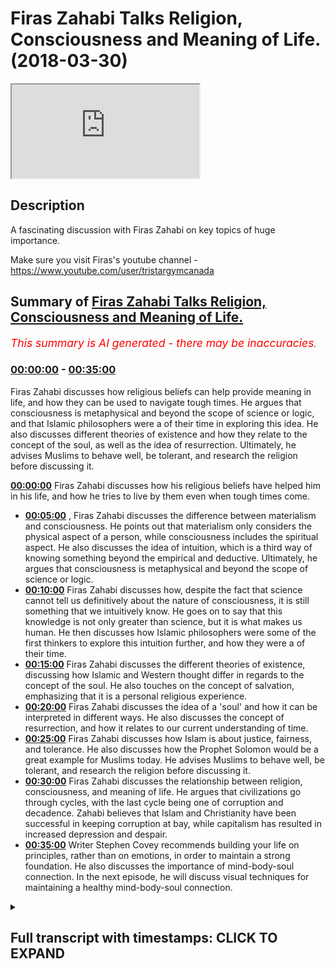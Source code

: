 # Firas Zahabi Talks Religion, Consciousness and Meaning of Life. (2018-03-30)

<iframe loading='lazy' src='https://www.youtube.com/embed/Pwkw85fRWtI'></iframe>

## Description

A fascinating discussion with Firas Zahabi on key topics of huge importance. 

Make sure you visit Firas's youtube channel -https://www.youtube.com/user/tristargymcanada

## Summary of [Firas Zahabi Talks Religion, Consciousness and Meaning of Life.](https://www.youtube.com/watch?v=Pwkw85fRWtI)


*<span style="color:red; font-size:125%">This summary is AI generated - there may be inaccuracies</span>. [](/)*

### [00:00:00](https://www.youtube.com/watch?v=Pwkw85fRWtI&t=0) - [00:35:00](https://www.youtube.com/watch?v=Pwkw85fRWtI&t=2100)

Firas Zahabi discusses how religious beliefs can help provide meaning in life, and how they can be used to navigate tough times. He argues that consciousness is metaphysical and beyond the scope of science or logic, and that Islamic philosophers were a of their time in exploring this idea. He also discusses different theories of existence and how they relate to the concept of the soul, as well as the idea of resurrection. Ultimately, he advises Muslims to behave well, be tolerant, and research the religion before discussing it.

**[00:00:00](https://www.youtube.com/watch?v=Pwkw85fRWtI&t=0)** Firas Zahabi discusses how his religious beliefs have helped him in his life, and how he tries to live by them even when tough times come.
* **[00:05:00](https://www.youtube.com/watch?v=Pwkw85fRWtI&t=300)** , Firas Zahabi discusses the difference between materialism and consciousness. He points out that materialism only considers the physical aspect of a person, while consciousness includes the spiritual aspect. He also discusses the idea of intuition, which is a third way of knowing something beyond the empirical and deductive. Ultimately, he argues that consciousness is metaphysical and beyond the scope of science or logic.
* **[00:10:00](https://www.youtube.com/watch?v=Pwkw85fRWtI&t=600)** Firas Zahabi discusses how, despite the fact that science cannot tell us definitively about the nature of consciousness, it is still something that we intuitively know. He goes on to say that this knowledge is not only greater than science, but it is what makes us human. He then discusses how Islamic philosophers were some of the first thinkers to explore this intuition further, and how they were a of their time.
* **[00:15:00](https://www.youtube.com/watch?v=Pwkw85fRWtI&t=900)** Firas Zahabi discusses the different theories of existence, discussing how Islamic and Western thought differ in regards to the concept of the soul. He also touches on the concept of salvation, emphasizing that it is a personal religious experience.
* **[00:20:00](https://www.youtube.com/watch?v=Pwkw85fRWtI&t=1200)** Firas Zahabi discusses the idea of a 'soul' and how it can be interpreted in different ways. He also discusses the concept of resurrection, and how it relates to our current understanding of time.
* **[00:25:00](https://www.youtube.com/watch?v=Pwkw85fRWtI&t=1500)** Firas Zahabi discusses how Islam is about justice, fairness, and tolerance. He also discusses how the Prophet Solomon would be a great example for Muslims today. He advises Muslims to behave well, be tolerant, and research the religion before discussing it.
* **[00:30:00](https://www.youtube.com/watch?v=Pwkw85fRWtI&t=1800)** Firas Zahabi discusses the relationship between religion, consciousness, and meaning of life. He argues that civilizations go through cycles, with the last cycle being one of corruption and decadence. Zahabi believes that Islam and Christianity have been successful in keeping corruption at bay, while capitalism has resulted in increased depression and despair.
* **[00:35:00](https://www.youtube.com/watch?v=Pwkw85fRWtI&t=2100)** Writer Stephen Covey recommends building your life on principles, rather than on emotions, in order to maintain a strong foundation. He also discusses the importance of mind-body-soul connection. In the next episode, he will discuss visual techniques for maintaining a healthy mind-body-soul connection.

<details><summary><h2>Full transcript with timestamps: CLICK TO EXPAND</h2></summary>

[0:00:00](https://youtu.be/Pwkw85fRWtI?t=0) all right somali my love I guess the  
[0:00:03](https://youtu.be/Pwkw85fRWtI?t=3) guys I'm here joined with someone who's  
[0:00:06](https://youtu.be/Pwkw85fRWtI?t=6) very well known frankly in the MMA  
[0:00:08](https://youtu.be/Pwkw85fRWtI?t=8) community he's been described as one of  
[0:00:13](https://youtu.be/Pwkw85fRWtI?t=13) if not the best MMA coaches in the world  
[0:00:17](https://youtu.be/Pwkw85fRWtI?t=17) actually and our good friend Joe Rogan  
[0:00:20](https://youtu.be/Pwkw85fRWtI?t=20) who have made a video about recently as  
[0:00:23](https://youtu.be/Pwkw85fRWtI?t=23) people actually described it was such a  
[0:00:26](https://youtu.be/Pwkw85fRWtI?t=26) description we should get a video we'll  
[0:00:30](https://youtu.be/Pwkw85fRWtI?t=30) get a kind of joke and saying this just  
[0:00:32](https://youtu.be/Pwkw85fRWtI?t=32) to see exactly what he said second  
[0:00:34](https://youtu.be/Pwkw85fRWtI?t=34) authority say you've got okay ross the  
[0:00:37](https://youtu.be/Pwkw85fRWtI?t=37) hobby who is probably my first choice or  
[0:00:40](https://youtu.be/Pwkw85fRWtI?t=40) one of them he'd be my number one him or  
[0:00:42](https://youtu.be/Pwkw85fRWtI?t=42) lessor bowling has a striking coach  
[0:00:44](https://youtu.be/Pwkw85fRWtI?t=44) means everything I'm not human for us a  
[0:00:51](https://youtu.be/Pwkw85fRWtI?t=51) hobby to me are commensurate I think  
[0:00:53](https://youtu.be/Pwkw85fRWtI?t=53) they're exactly the same level they're  
[0:00:54](https://youtu.be/Pwkw85fRWtI?t=54) both wizards those guys their masters  
[0:00:57](https://youtu.be/Pwkw85fRWtI?t=57) Matt Hume had more in the may fights I  
[0:01:00](https://youtu.be/Pwkw85fRWtI?t=60) think the ferocity cake boxing fights  
[0:01:02](https://youtu.be/Pwkw85fRWtI?t=62) but for us is like nasty on the ground  
[0:01:04](https://youtu.be/Pwkw85fRWtI?t=64) and he's a super genius when it comes to  
[0:01:06](https://youtu.be/Pwkw85fRWtI?t=66) like his analytical mind Wade breaks  
[0:01:08](https://youtu.be/Pwkw85fRWtI?t=68) down fights he breaks down street fights  
[0:01:09](https://youtu.be/Pwkw85fRWtI?t=69) his YouTube videos where he goes down  
[0:01:11](https://youtu.be/Pwkw85fRWtI?t=71) yeah it breaks down how this guy came  
[0:01:13](https://youtu.be/Pwkw85fRWtI?t=73) out of guy and got cracked this guy with  
[0:01:14](https://youtu.be/Pwkw85fRWtI?t=74) a left hook and he explains the footwork  
[0:01:16](https://youtu.be/Pwkw85fRWtI?t=76) draws it a diagram he's also young yeah  
[0:01:18](https://youtu.be/Pwkw85fRWtI?t=78) you know what he also does well or he's  
[0:01:20](https://youtu.be/Pwkw85fRWtI?t=80) testing guard work and ground and pound  
[0:01:23](https://youtu.be/Pwkw85fRWtI?t=83) on guards what guard works best for  
[0:01:25](https://youtu.be/Pwkw85fRWtI?t=85) Brandon he did this [ __ ] he put her on  
[0:01:28](https://youtu.be/Pwkw85fRWtI?t=88) YouTube he put it up so he had him him  
[0:01:32](https://youtu.be/Pwkw85fRWtI?t=92) Gary toden and I think Gordon Ryan  
[0:01:35](https://youtu.be/Pwkw85fRWtI?t=95) they had like some dude jump with with  
[0:01:38](https://youtu.be/Pwkw85fRWtI?t=98) boxing gloves jump in their guard and  
[0:01:40](https://youtu.be/Pwkw85fRWtI?t=100) start pounding us back and and in the  
[0:01:42](https://youtu.be/Pwkw85fRWtI?t=102) video guys  
[0:01:44](https://youtu.be/Pwkw85fRWtI?t=104) I'm not going to kiss anybody someone  
[0:01:48](https://youtu.be/Pwkw85fRWtI?t=108) who's going hi not Surrency India and a  
[0:01:50](https://youtu.be/Pwkw85fRWtI?t=110) big community what people don't know  
[0:01:52](https://youtu.be/Pwkw85fRWtI?t=112) about him Russia heavy what we don't  
[0:01:57](https://youtu.be/Pwkw85fRWtI?t=117) know about France Abbey is that he's  
[0:01:58](https://youtu.be/Pwkw85fRWtI?t=118) actually very well grounded in  
[0:02:00](https://youtu.be/Pwkw85fRWtI?t=120) philosophy and it's becoming even more  
[0:02:02](https://youtu.be/Pwkw85fRWtI?t=122) grounded now in theology as well just  
[0:02:05](https://youtu.be/Pwkw85fRWtI?t=125) get a slide for us from what was your  
[0:02:08](https://youtu.be/Pwkw85fRWtI?t=128) kind of experience with theology you  
[0:02:10](https://youtu.be/Pwkw85fRWtI?t=130) were telling me something about your dad  
[0:02:12](https://youtu.be/Pwkw85fRWtI?t=132) when you yeah when I was young you know  
[0:02:14](https://youtu.be/Pwkw85fRWtI?t=134) my father he came mm-hmm from Lebanon  
[0:02:17](https://youtu.be/Pwkw85fRWtI?t=137) with not much of an education he was a  
[0:02:20](https://youtu.be/Pwkw85fRWtI?t=140) mechanic he really grew up in the  
[0:02:22](https://youtu.be/Pwkw85fRWtI?t=142) garages learning a trade you know in  
[0:02:24](https://youtu.be/Pwkw85fRWtI?t=144) that time you didn't really go to school  
[0:02:25](https://youtu.be/Pwkw85fRWtI?t=145) for long of course there was a civil war  
[0:02:27](https://youtu.be/Pwkw85fRWtI?t=147) in Lebanon so they the they were  
[0:02:30](https://youtu.be/Pwkw85fRWtI?t=150) refugees to Canada etc yeah well my  
[0:02:34](https://youtu.be/Pwkw85fRWtI?t=154) introduction is not the first time I  
[0:02:35](https://youtu.be/Pwkw85fRWtI?t=155) heard about Islam was my father preached  
[0:02:37](https://youtu.be/Pwkw85fRWtI?t=157) that I come to preach to his kids to  
[0:02:38](https://youtu.be/Pwkw85fRWtI?t=158) teach them that Dean we should have a  
[0:02:40](https://youtu.be/Pwkw85fRWtI?t=160) religion yeah and I remember those  
[0:02:42](https://youtu.be/Pwkw85fRWtI?t=162) lessons really well quite well and they  
[0:02:45](https://youtu.be/Pwkw85fRWtI?t=165) served me my entire life and I would say  
[0:02:47](https://youtu.be/Pwkw85fRWtI?t=167) gave me even an edge in life because all  
[0:02:50](https://youtu.be/Pwkw85fRWtI?t=170) my peers were not Muslim the 99%  
[0:02:53](https://youtu.be/Pwkw85fRWtI?t=173) Christian or Jewish and and a lot of  
[0:02:57](https://youtu.be/Pwkw85fRWtI?t=177) seculars secular families and kids etc  
[0:03:01](https://youtu.be/Pwkw85fRWtI?t=181) and there was what there was some  
[0:03:03](https://youtu.be/Pwkw85fRWtI?t=183) lessons that really myself helped me out  
[0:03:05](https://youtu.be/Pwkw85fRWtI?t=185) through life and gave me a strong edge  
[0:03:07](https://youtu.be/Pwkw85fRWtI?t=187) because I found like especially in the  
[0:03:08](https://youtu.be/Pwkw85fRWtI?t=188) West people struggle very emotionally  
[0:03:10](https://youtu.be/Pwkw85fRWtI?t=190) they're very emotionally involved and  
[0:03:13](https://youtu.be/Pwkw85fRWtI?t=193) they have their ups and downs  
[0:03:14](https://youtu.be/Pwkw85fRWtI?t=194) emotionally but my emotions were always  
[0:03:16](https://youtu.be/Pwkw85fRWtI?t=196) very in check and it was one one thing  
[0:03:20](https://youtu.be/Pwkw85fRWtI?t=200) that he told me that I think if I feel  
[0:03:22](https://youtu.be/Pwkw85fRWtI?t=202) calm if a regular person were to hear it  
[0:03:24](https://youtu.be/Pwkw85fRWtI?t=204) they were taken at heart that would be  
[0:03:25](https://youtu.be/Pwkw85fRWtI?t=205) shocked and he was like he told me ask  
[0:03:27](https://youtu.be/Pwkw85fRWtI?t=207) me who do you love more your mother or  
[0:03:29](https://youtu.be/Pwkw85fRWtI?t=209) your God Oh is maybe eight or nine maybe  
[0:03:32](https://youtu.be/Pwkw85fRWtI?t=212) ten years old you ask me what's more  
[0:03:34](https://youtu.be/Pwkw85fRWtI?t=214) dear to your mother or not there's the  
[0:03:37](https://youtu.be/Pwkw85fRWtI?t=217) young kids and my mother  
[0:03:38](https://youtu.be/Pwkw85fRWtI?t=218) well I didn't think much about the odd  
[0:03:40](https://youtu.be/Pwkw85fRWtI?t=220) or whatnot and he said to me no he said  
[0:03:42](https://youtu.be/Pwkw85fRWtI?t=222) think about it we questioned me very  
[0:03:44](https://youtu.be/Pwkw85fRWtI?t=224) gently very nicely said who gave you  
[0:03:46](https://youtu.be/Pwkw85fRWtI?t=226) your mother who gave you everything you  
[0:03:47](https://youtu.be/Pwkw85fRWtI?t=227) have you have to trace back everything  
[0:03:49](https://youtu.be/Pwkw85fRWtI?t=229) thank you guys  
[0:03:50](https://youtu.be/Pwkw85fRWtI?t=230) I need something look maybe one day your  
[0:03:52](https://youtu.be/Pwkw85fRWtI?t=232) mother she gets sick and dies and you're  
[0:03:55](https://youtu.be/Pwkw85fRWtI?t=235) alone you can't base your life on one  
[0:03:57](https://youtu.be/Pwkw85fRWtI?t=237) person you can't be selected on money or  
[0:04:01](https://youtu.be/Pwkw85fRWtI?t=241) fame or fortune because all these things  
[0:04:03](https://youtu.be/Pwkw85fRWtI?t=243) can be gone it can be taken off from  
[0:04:04](https://youtu.be/Pwkw85fRWtI?t=244) underneath you  
[0:04:05](https://youtu.be/Pwkw85fRWtI?t=245) and told me you always have to depend on  
[0:04:08](https://youtu.be/Pwkw85fRWtI?t=248) God firstly for us above all and this  
[0:04:12](https://youtu.be/Pwkw85fRWtI?t=252) gave me a very very strong mental  
[0:04:16](https://youtu.be/Pwkw85fRWtI?t=256) grounding yeah because anything that  
[0:04:18](https://youtu.be/Pwkw85fRWtI?t=258) happened to me in life anything about it  
[0:04:20](https://youtu.be/Pwkw85fRWtI?t=260) happened to me in life in your season  
[0:04:21](https://youtu.be/Pwkw85fRWtI?t=261) someone there's nothing that's gonna  
[0:04:23](https://youtu.be/Pwkw85fRWtI?t=263) come your way and I have God never sent  
[0:04:26](https://youtu.be/Pwkw85fRWtI?t=266) to an officer going yes  
[0:04:28](https://youtu.be/Pwkw85fRWtI?t=268) you cannot hand that home so when  
[0:04:30](https://youtu.be/Pwkw85fRWtI?t=270) something would come my way I'd be  
[0:04:31](https://youtu.be/Pwkw85fRWtI?t=271) nervous I'd be scared and it gave me a  
[0:04:34](https://youtu.be/Pwkw85fRWtI?t=274) strong courage and it made me very very  
[0:04:38](https://youtu.be/Pwkw85fRWtI?t=278) know how to say but maybe very good with  
[0:04:41](https://youtu.be/Pwkw85fRWtI?t=281) the relationships because I would never  
[0:04:44](https://youtu.be/Pwkw85fRWtI?t=284) try to behave in a way to make you like  
[0:04:48](https://youtu.be/Pwkw85fRWtI?t=288) me because I was never on my I was never  
[0:04:51](https://youtu.be/Pwkw85fRWtI?t=291) like a suck up to people yeah because I  
[0:04:53](https://youtu.be/Pwkw85fRWtI?t=293) would never see somebody else mean  
[0:04:55](https://youtu.be/Pwkw85fRWtI?t=295) everybody was there was God and then  
[0:04:58](https://youtu.be/Pwkw85fRWtI?t=298) there was everybody else so you never I  
[0:05:00](https://youtu.be/Pwkw85fRWtI?t=300) never put people up on a pedestal so to  
[0:05:02](https://youtu.be/Pwkw85fRWtI?t=302) speak I think that helped me  
[0:05:04](https://youtu.be/Pwkw85fRWtI?t=304) tremendously because when I would see my  
[0:05:06](https://youtu.be/Pwkw85fRWtI?t=306) competitors or I would see somebody  
[0:05:07](https://youtu.be/Pwkw85fRWtI?t=307) intimidating obstacle I would as always  
[0:05:10](https://youtu.be/Pwkw85fRWtI?t=310) remind myself don't look at them so hot  
[0:05:14](https://youtu.be/Pwkw85fRWtI?t=314) in so many big moments in sports  
[0:05:16](https://youtu.be/Pwkw85fRWtI?t=316) terrible  
[0:05:17](https://youtu.be/Pwkw85fRWtI?t=317) now as for myself this is nothing but  
[0:05:19](https://youtu.be/Pwkw85fRWtI?t=319) big of a deal  
[0:05:22](https://youtu.be/Pwkw85fRWtI?t=322) and always lowered things are used to  
[0:05:24](https://youtu.be/Pwkw85fRWtI?t=324) create intimidation resonate for a lot  
[0:05:34](https://youtu.be/Pwkw85fRWtI?t=334) of people by early 90s and obviously a  
[0:05:36](https://youtu.be/Pwkw85fRWtI?t=336) lot people in the West don't believe in  
[0:05:39](https://youtu.be/Pwkw85fRWtI?t=339) business how would you reason to say it  
[0:05:43](https://youtu.be/Pwkw85fRWtI?t=343) atheist or someone else doesn't believe  
[0:05:45](https://youtu.be/Pwkw85fRWtI?t=345) in God the existence of God would you  
[0:05:48](https://youtu.be/Pwkw85fRWtI?t=348) say well you see there are three ways of  
[0:05:51](https://youtu.be/Pwkw85fRWtI?t=351) knowing something primarily let's just  
[0:05:53](https://youtu.be/Pwkw85fRWtI?t=353) keep it really basic ok this  
[0:05:54](https://youtu.be/Pwkw85fRWtI?t=354) philosophies it's a notion the primary  
[0:05:58](https://youtu.be/Pwkw85fRWtI?t=358) way you can have something to your  
[0:05:59](https://youtu.be/Pwkw85fRWtI?t=359) senses where you touch smell taste we're  
[0:06:02](https://youtu.be/Pwkw85fRWtI?t=362) here empiricism then we have deduction  
[0:06:05](https://youtu.be/Pwkw85fRWtI?t=365) mathematics one two three four  
[0:06:08](https://youtu.be/Pwkw85fRWtI?t=368) things are in order one plus one equals  
[0:06:10](https://youtu.be/Pwkw85fRWtI?t=370) two yeah I think we have a third a third  
[0:06:12](https://youtu.be/Pwkw85fRWtI?t=372) way of knowing something it's called  
[0:06:13](https://youtu.be/Pwkw85fRWtI?t=373) intuition  
[0:06:15](https://youtu.be/Pwkw85fRWtI?t=375) now intuition nobody can debate your  
[0:06:19](https://youtu.be/Pwkw85fRWtI?t=379) intuition so you can tell me the  
[0:06:23](https://youtu.be/Pwkw85fRWtI?t=383) temperature of that team we can measure  
[0:06:25](https://youtu.be/Pwkw85fRWtI?t=385) it its objective we can tell you the  
[0:06:29](https://youtu.be/Pwkw85fRWtI?t=389) number of people on the ship confident  
[0:06:31](https://youtu.be/Pwkw85fRWtI?t=391) about it however the tastes of the team  
[0:06:34](https://youtu.be/Pwkw85fRWtI?t=394) or what it's like to be you is all  
[0:06:36](https://youtu.be/Pwkw85fRWtI?t=396) intuitive and you have something to us  
[0:06:40](https://youtu.be/Pwkw85fRWtI?t=400) we call consciousness we are self-aware  
[0:06:43](https://youtu.be/Pwkw85fRWtI?t=403) this self-awareness is something  
[0:06:47](https://youtu.be/Pwkw85fRWtI?t=407) metaphysical it is beyond physics we  
[0:06:49](https://youtu.be/Pwkw85fRWtI?t=409) cannot put it in a test there's a part  
[0:06:51](https://youtu.be/Pwkw85fRWtI?t=411) of us we could not put in a test so it  
[0:06:53](https://youtu.be/Pwkw85fRWtI?t=413) reminds me of a little example I like to  
[0:06:57](https://youtu.be/Pwkw85fRWtI?t=417) give a little question like basketball  
[0:06:59](https://youtu.be/Pwkw85fRWtI?t=419) because you know I often often try to  
[0:07:02](https://youtu.be/Pwkw85fRWtI?t=422) teach people about self-reflection and  
[0:07:05](https://youtu.be/Pwkw85fRWtI?t=425) consciousness and in today the the West  
[0:07:07](https://youtu.be/Pwkw85fRWtI?t=427) so dominated by materialism yeah it  
[0:07:10](https://youtu.be/Pwkw85fRWtI?t=430) seems to be that for those who don't  
[0:07:12](https://youtu.be/Pwkw85fRWtI?t=432) know what is it what is materialism  
[0:07:14](https://youtu.be/Pwkw85fRWtI?t=434) that's such a great question that's why  
[0:07:15](https://youtu.be/Pwkw85fRWtI?t=435) this little anecdote is something that I  
[0:07:17](https://youtu.be/Pwkw85fRWtI?t=437) think really helps people learn the  
[0:07:20](https://youtu.be/Pwkw85fRWtI?t=440) difference between the great questions  
[0:07:24](https://youtu.be/Pwkw85fRWtI?t=444) on substance philosophy so basic  
[0:07:26](https://youtu.be/Pwkw85fRWtI?t=446) question your basic basic thought  
[0:07:28](https://youtu.be/Pwkw85fRWtI?t=448) experiment  
[0:07:29](https://youtu.be/Pwkw85fRWtI?t=449) I'm building a robot yeah okay and we  
[0:07:31](https://youtu.be/Pwkw85fRWtI?t=451) talked about this video for the audience  
[0:07:44](https://youtu.be/Pwkw85fRWtI?t=464) for spotting I take some of his lines  
[0:07:57](https://youtu.be/Pwkw85fRWtI?t=477) yes I like tell people okay let's say  
[0:07:59](https://youtu.be/Pwkw85fRWtI?t=479) we're building a robot trying to learn  
[0:08:01](https://youtu.be/Pwkw85fRWtI?t=481) that deep philosophical question and  
[0:08:04](https://youtu.be/Pwkw85fRWtI?t=484) trying to learn it through a fun  
[0:08:05](https://youtu.be/Pwkw85fRWtI?t=485) experience more easy than the  
[0:08:06](https://youtu.be/Pwkw85fRWtI?t=486) long-winded explanation yeah we're  
[0:08:08](https://youtu.be/Pwkw85fRWtI?t=488) building a robot okay so the robot  
[0:08:10](https://youtu.be/Pwkw85fRWtI?t=490) instead of skinny has sheet metal  
[0:08:12](https://youtu.be/Pwkw85fRWtI?t=492) instead of bones yes steel steel steel  
[0:08:15](https://youtu.be/Pwkw85fRWtI?t=495) bones instead of blood he has oil  
[0:08:18](https://youtu.be/Pwkw85fRWtI?t=498) instead of a heart he has a pump instead  
[0:08:21](https://youtu.be/Pwkw85fRWtI?t=501) of an eye he has a camera instead of  
[0:08:23](https://youtu.be/Pwkw85fRWtI?t=503) this he has everything is machine he  
[0:08:27](https://youtu.be/Pwkw85fRWtI?t=507) talks like you acts like he has a  
[0:08:28](https://youtu.be/Pwkw85fRWtI?t=508) program we programmed him to talk like  
[0:08:31](https://youtu.be/Pwkw85fRWtI?t=511) you  
[0:08:31](https://youtu.be/Pwkw85fRWtI?t=511) we programmed him to think like you to  
[0:08:33](https://youtu.be/Pwkw85fRWtI?t=513) learn like you he has your IQ if I pinch  
[0:08:35](https://youtu.be/Pwkw85fRWtI?t=515) it he says ow  
[0:08:36](https://youtu.be/Pwkw85fRWtI?t=516) if I tell him a joke he laughs but I  
[0:08:39](https://youtu.be/Pwkw85fRWtI?t=519) programmed him to do this  
[0:08:41](https://youtu.be/Pwkw85fRWtI?t=521) then one he's exactly like me the only  
[0:08:44](https://youtu.be/Pwkw85fRWtI?t=524) thing we know the difference between you  
[0:08:45](https://youtu.be/Pwkw85fRWtI?t=525) and him is he's made of steel when we  
[0:08:47](https://youtu.be/Pwkw85fRWtI?t=527) touch him your flesh and bone he's still  
[0:08:49](https://youtu.be/Pwkw85fRWtI?t=529) and then one day I come and I destroy  
[0:08:53](https://youtu.be/Pwkw85fRWtI?t=533) this comedy jack 2.0  
[0:08:55](https://youtu.be/Pwkw85fRWtI?t=535) now the question AB there's no wrong  
[0:08:58](https://youtu.be/Pwkw85fRWtI?t=538) answer right now it's not see we're not  
[0:08:59](https://youtu.be/Pwkw85fRWtI?t=539) trying to see a right or wrong answer  
[0:09:00](https://youtu.be/Pwkw85fRWtI?t=540) I'm asking then I commit murder or did I  
[0:09:03](https://youtu.be/Pwkw85fRWtI?t=543) destroy a property I destroy a property  
[0:09:06](https://youtu.be/Pwkw85fRWtI?t=546) yeah so somebody who says I committed a  
[0:09:09](https://youtu.be/Pwkw85fRWtI?t=549) murder he would say look I'm a  
[0:09:11](https://youtu.be/Pwkw85fRWtI?t=551) materialist meaning the only thing that  
[0:09:13](https://youtu.be/Pwkw85fRWtI?t=553) exists and there are people many people  
[0:09:15](https://youtu.be/Pwkw85fRWtI?t=555) are there who are materialist they  
[0:09:17](https://youtu.be/Pwkw85fRWtI?t=557) believe that the only thing that exists  
[0:09:19](https://youtu.be/Pwkw85fRWtI?t=559) is a material substance they would say  
[0:09:21](https://youtu.be/Pwkw85fRWtI?t=561) look that how much each app 2.0 is  
[0:09:23](https://youtu.be/Pwkw85fRWtI?t=563) exactly like he should have his rights  
[0:09:25](https://youtu.be/Pwkw85fRWtI?t=565) like you he's 100% and human because  
[0:09:30](https://youtu.be/Pwkw85fRWtI?t=570) there's nothing more to you than  
[0:09:32](https://youtu.be/Pwkw85fRWtI?t=572) substance material material substance  
[0:09:35](https://youtu.be/Pwkw85fRWtI?t=575) now the people who say no no you just  
[0:09:37](https://youtu.be/Pwkw85fRWtI?t=577) damage property we gotta ask them okay  
[0:09:40](https://youtu.be/Pwkw85fRWtI?t=580) what was missing what was the difference  
[0:09:43](https://youtu.be/Pwkw85fRWtI?t=583) what's the difference  
[0:09:45](https://youtu.be/Pwkw85fRWtI?t=585) Perry's not too bad what is the answer  
[0:09:48](https://youtu.be/Pwkw85fRWtI?t=588) to that question  
[0:09:50](https://youtu.be/Pwkw85fRWtI?t=590) then they're going to the primal  
[0:09:52](https://youtu.be/Pwkw85fRWtI?t=592) consciousness there's a problem of  
[0:09:54](https://youtu.be/Pwkw85fRWtI?t=594) course how do you know consciousness do  
[0:09:56](https://youtu.be/Pwkw85fRWtI?t=596) you know it deductively mathematics or  
[0:09:58](https://youtu.be/Pwkw85fRWtI?t=598) do you not in pearson empirically  
[0:09:59](https://youtu.be/Pwkw85fRWtI?t=599) through your senses but either we know  
[0:10:03](https://youtu.be/Pwkw85fRWtI?t=603) it intuitively now because we know  
[0:10:07](https://youtu.be/Pwkw85fRWtI?t=607) something intuitively that shows us that  
[0:10:10](https://youtu.be/Pwkw85fRWtI?t=610) science is not absolute I love science I  
[0:10:12](https://youtu.be/Pwkw85fRWtI?t=612) could sit here great science for one  
[0:10:14](https://youtu.be/Pwkw85fRWtI?t=614) hour if you like but I'm gonna save you  
[0:10:16](https://youtu.be/Pwkw85fRWtI?t=616) one out I can't take my word for it I'm  
[0:10:18](https://youtu.be/Pwkw85fRWtI?t=618) intrigued by science I'll read up on  
[0:10:21](https://youtu.be/Pwkw85fRWtI?t=621) science I believe in science I think  
[0:10:23](https://youtu.be/Pwkw85fRWtI?t=623) it's one way to know something yeah  
[0:10:25](https://youtu.be/Pwkw85fRWtI?t=625) however does it tell me the truth with a  
[0:10:27](https://youtu.be/Pwkw85fRWtI?t=627) capital T as I like to say man not true  
[0:10:29](https://youtu.be/Pwkw85fRWtI?t=629) everyday too comfortable to it yeah  
[0:10:31](https://youtu.be/Pwkw85fRWtI?t=631) where I can have to leave me here yeah  
[0:10:33](https://youtu.be/Pwkw85fRWtI?t=633) no I'm talking about the true  
[0:10:35](https://youtu.be/Pwkw85fRWtI?t=635) philosophers interested in the truth  
[0:10:37](https://youtu.be/Pwkw85fRWtI?t=637) that capital P yeah that's I can't  
[0:10:40](https://youtu.be/Pwkw85fRWtI?t=640) science gave me in the capital T true  
[0:10:42](https://youtu.be/Pwkw85fRWtI?t=642) the answer is no because it couldn't  
[0:10:47](https://youtu.be/Pwkw85fRWtI?t=647) tell me even about my own consciousness  
[0:10:49](https://youtu.be/Pwkw85fRWtI?t=649) so like this one of the great thinkers  
[0:10:51](https://youtu.be/Pwkw85fRWtI?t=651) that I'm very passionately well he said  
[0:10:54](https://youtu.be/Pwkw85fRWtI?t=654) look think about it this way if I were  
[0:10:56](https://youtu.be/Pwkw85fRWtI?t=656) really tiny thought experiment and I was  
[0:10:59](https://youtu.be/Pwkw85fRWtI?t=659) walking around in your brain I would see  
[0:11:02](https://youtu.be/Pwkw85fRWtI?t=662) neurons firing I would see blood flowing  
[0:11:04](https://youtu.be/Pwkw85fRWtI?t=664) I would see a brain a physical brain I  
[0:11:06](https://youtu.be/Pwkw85fRWtI?t=666) would see all sorts of things but I  
[0:11:07](https://youtu.be/Pwkw85fRWtI?t=667) wouldn't see life I wouldn't see your  
[0:11:10](https://youtu.be/Pwkw85fRWtI?t=670) thoughts you know what if you're the  
[0:11:12](https://youtu.be/Pwkw85fRWtI?t=672) song you're playing you and your head  
[0:11:14](https://youtu.be/Pwkw85fRWtI?t=674) that you're saying that you hear in your  
[0:11:15](https://youtu.be/Pwkw85fRWtI?t=675) mind I want to hear it all I would see  
[0:11:17](https://youtu.be/Pwkw85fRWtI?t=677) was the information yeah now this  
[0:11:19](https://youtu.be/Pwkw85fRWtI?t=679) information is being transformed  
[0:11:20](https://youtu.be/Pwkw85fRWtI?t=680) somewhere somehow through an experience  
[0:11:23](https://youtu.be/Pwkw85fRWtI?t=683) but this experience is outside the test  
[0:11:26](https://youtu.be/Pwkw85fRWtI?t=686) tube as I like so I can't put it in the  
[0:11:28](https://youtu.be/Pwkw85fRWtI?t=688) testing it's what we call in philosophy  
[0:11:30](https://youtu.be/Pwkw85fRWtI?t=690) metaphysical  
[0:11:31](https://youtu.be/Pwkw85fRWtI?t=691) it is not physical so if I'm gonna adopt  
[0:11:35](https://youtu.be/Pwkw85fRWtI?t=695) a dogmatic scientific method  
[0:11:38](https://youtu.be/Pwkw85fRWtI?t=698) meaningless science or nothing I'm  
[0:11:41](https://youtu.be/Pwkw85fRWtI?t=701) denying the thing that makes me most  
[0:11:43](https://youtu.be/Pwkw85fRWtI?t=703) unit the thing that's in my face 24  
[0:11:47](https://youtu.be/Pwkw85fRWtI?t=707) hours a day that cannot divide and you  
[0:11:49](https://youtu.be/Pwkw85fRWtI?t=709) know this is a lot of philosophy in a  
[0:11:52](https://youtu.be/Pwkw85fRWtI?t=712) few minutes you know we have the capito  
[0:11:53](https://youtu.be/Pwkw85fRWtI?t=713) I think therefore I am which proves  
[0:11:55](https://youtu.be/Pwkw85fRWtI?t=715) intuition is above all first it's the  
[0:11:58](https://youtu.be/Pwkw85fRWtI?t=718) first thing that you know it's actually  
[0:11:59](https://youtu.be/Pwkw85fRWtI?t=719) the only thing that we know now we were  
[0:12:03](https://youtu.be/Pwkw85fRWtI?t=723) talking earlier today what is the  
[0:12:04](https://youtu.be/Pwkw85fRWtI?t=724) difference between believing something  
[0:12:06](https://youtu.be/Pwkw85fRWtI?t=726) and knowing something for those who  
[0:12:07](https://youtu.be/Pwkw85fRWtI?t=727) don't know some beautiful  
[0:12:09](https://youtu.be/Pwkw85fRWtI?t=729) Carlito's something that they card said  
[0:12:11](https://youtu.be/Pwkw85fRWtI?t=731) that many people misunderstand I said  
[0:12:12](https://youtu.be/Pwkw85fRWtI?t=732) look I think therefore I have people  
[0:12:15](https://youtu.be/Pwkw85fRWtI?t=735) that worry you got finally figured out  
[0:12:16](https://youtu.be/Pwkw85fRWtI?t=736) if he exists hahahaha  
[0:12:19](https://youtu.be/Pwkw85fRWtI?t=739) it's not that he figured out he exists  
[0:12:21](https://youtu.be/Pwkw85fRWtI?t=741) he knew that before when he figured out  
[0:12:24](https://youtu.be/Pwkw85fRWtI?t=744) is that I now know something I don't  
[0:12:28](https://youtu.be/Pwkw85fRWtI?t=748) believe something because everything is  
[0:12:29](https://youtu.be/Pwkw85fRWtI?t=749) bullied save people to that point he  
[0:12:34](https://youtu.be/Pwkw85fRWtI?t=754) said look let me cross examine  
[0:12:36](https://youtu.be/Pwkw85fRWtI?t=756) everything I believe and he found out  
[0:12:39](https://youtu.be/Pwkw85fRWtI?t=759) that everything he believed he could  
[0:12:40](https://youtu.be/Pwkw85fRWtI?t=760) down his dog was so extreme we call it  
[0:12:44](https://youtu.be/Pwkw85fRWtI?t=764) Cartesian doubt modern philosophy most  
[0:12:48](https://youtu.be/Pwkw85fRWtI?t=768) philosophers will agree most scholars  
[0:12:49](https://youtu.be/Pwkw85fRWtI?t=769) will agree it started with bacon because  
[0:12:52](https://youtu.be/Pwkw85fRWtI?t=772) he did something so different that the  
[0:12:54](https://youtu.be/Pwkw85fRWtI?t=774) Greeks didn't do it was always said he's  
[0:13:00](https://youtu.be/Pwkw85fRWtI?t=780) quite a copy of God  
[0:13:02](https://youtu.be/Pwkw85fRWtI?t=782) again I just started to touch I said  
[0:13:05](https://youtu.be/Pwkw85fRWtI?t=785) it's work and when I read out so amazed  
[0:13:07](https://youtu.be/Pwkw85fRWtI?t=787) how similar or less you go they catch  
[0:13:09](https://youtu.be/Pwkw85fRWtI?t=789) word and it comes over a hundred years  
[0:13:11](https://youtu.be/Pwkw85fRWtI?t=791) before yeah it's incredible how the  
[0:13:17](https://youtu.be/Pwkw85fRWtI?t=797) Islamic philosophers were so fascinating  
[0:13:19](https://youtu.be/Pwkw85fRWtI?t=799) and you know at the senior touches on a  
[0:13:22](https://youtu.be/Pwkw85fRWtI?t=802) very interesting experiment it calls at  
[0:13:24](https://youtu.be/Pwkw85fRWtI?t=804) the floating man experiments a muslim  
[0:13:26](https://youtu.be/Pwkw85fRWtI?t=806) phosphorus caller said look imagine you  
[0:13:28](https://youtu.be/Pwkw85fRWtI?t=808) are floating man i'm still looking in  
[0:13:33](https://youtu.be/Pwkw85fRWtI?t=813) today  
[0:13:36](https://youtu.be/Pwkw85fRWtI?t=816) the floating man experiment says ok  
[0:13:38](https://youtu.be/Pwkw85fRWtI?t=818) imagine we take away your pinky where  
[0:13:41](https://youtu.be/Pwkw85fRWtI?t=821) you here take away your face you're  
[0:13:43](https://youtu.be/Pwkw85fRWtI?t=823) floating in the air ok we take away that  
[0:13:45](https://youtu.be/Pwkw85fRWtI?t=825) dunya everything's gone you take away  
[0:13:46](https://youtu.be/Pwkw85fRWtI?t=826) one thing out a final you're just  
[0:13:48](https://youtu.be/Pwkw85fRWtI?t=828) floating even we take away your seat  
[0:13:51](https://youtu.be/Pwkw85fRWtI?t=831) your spatial orientation is there still  
[0:13:55](https://youtu.be/Pwkw85fRWtI?t=835) something an answer if you think about  
[0:13:57](https://youtu.be/Pwkw85fRWtI?t=837) it yes there's a consciousness what do  
[0:14:00](https://youtu.be/Pwkw85fRWtI?t=840) you conscious of nothing really but you  
[0:14:02](https://youtu.be/Pwkw85fRWtI?t=842) still there's a consciousness and he  
[0:14:05](https://youtu.be/Pwkw85fRWtI?t=845) says you see he took it a different  
[0:14:06](https://youtu.be/Pwkw85fRWtI?t=846) trajectory but he found something that  
[0:14:09](https://youtu.be/Pwkw85fRWtI?t=849) you cannot put in a test that's beyond  
[0:14:12](https://youtu.be/Pwkw85fRWtI?t=852) yet it's beyond physical problems you  
[0:14:15](https://youtu.be/Pwkw85fRWtI?t=855) know see dick are assuming that  
[0:14:17](https://youtu.be/Pwkw85fRWtI?t=857) Aristotle  
[0:14:20](https://youtu.be/Pwkw85fRWtI?t=860) he made a lot of Socrates's lessons very  
[0:14:23](https://youtu.be/Pwkw85fRWtI?t=863) easy to understand so Socrates would  
[0:14:26](https://youtu.be/Pwkw85fRWtI?t=866) tell you okay look at this knife see  
[0:14:29](https://youtu.be/Pwkw85fRWtI?t=869) this knife if I show you a knife in  
[0:14:32](https://youtu.be/Pwkw85fRWtI?t=872) metal and I show you a knife in plastic  
[0:14:34](https://youtu.be/Pwkw85fRWtI?t=874) and I'll show you a knife made of wood  
[0:14:36](https://youtu.be/Pwkw85fRWtI?t=876) and then I show you a drawing of a knife  
[0:14:39](https://youtu.be/Pwkw85fRWtI?t=879) you're gonna tell me that's the nine  
[0:14:40](https://youtu.be/Pwkw85fRWtI?t=880) dots and I've got some they're all lives  
[0:14:42](https://youtu.be/Pwkw85fRWtI?t=882) and you're gonna tell me they're all  
[0:14:45](https://youtu.be/Pwkw85fRWtI?t=885) knives because they all have something  
[0:14:46](https://youtu.be/Pwkw85fRWtI?t=886) in common  
[0:14:47](https://youtu.be/Pwkw85fRWtI?t=887) this thing they have in common we call  
[0:14:51](https://youtu.be/Pwkw85fRWtI?t=891) it the essence so this table has the  
[0:14:55](https://youtu.be/Pwkw85fRWtI?t=895) same property as all other tables in the  
[0:14:58](https://youtu.be/Pwkw85fRWtI?t=898) history of the world every one of me did  
[0:15:00](https://youtu.be/Pwkw85fRWtI?t=900) they all shared in something we call  
[0:15:02](https://youtu.be/Pwkw85fRWtI?t=902) table miss the essence if you change the  
[0:15:05](https://youtu.be/Pwkw85fRWtI?t=905) essence you change the thing it's a  
[0:15:08](https://youtu.be/Pwkw85fRWtI?t=908) fight thickness table and I make it make  
[0:15:09](https://youtu.be/Pwkw85fRWtI?t=909) to check out of this unit likes no  
[0:15:11](https://youtu.be/Pwkw85fRWtI?t=911) longer a table it's not too thick I  
[0:15:13](https://youtu.be/Pwkw85fRWtI?t=913) changed the essence yeah so comedy job  
[0:15:17](https://youtu.be/Pwkw85fRWtI?t=917) after the age of seven every single cell  
[0:15:20](https://youtu.be/Pwkw85fRWtI?t=920) in his body has been changed according  
[0:15:22](https://youtu.be/Pwkw85fRWtI?t=922) to modern eyes  
[0:15:24](https://youtu.be/Pwkw85fRWtI?t=924) every single cell in your body is done  
[0:15:27](https://youtu.be/Pwkw85fRWtI?t=927) properly place it's been replaced by a  
[0:15:30](https://youtu.be/Pwkw85fRWtI?t=930) new material now how can we say you're  
[0:15:34](https://youtu.be/Pwkw85fRWtI?t=934) the same comedy chat we do say this is  
[0:15:38](https://youtu.be/Pwkw85fRWtI?t=938) known as the fellowship of thesis so  
[0:15:40](https://youtu.be/Pwkw85fRWtI?t=940) thesis was a Greek ship the ship had 99  
[0:15:44](https://youtu.be/Pwkw85fRWtI?t=944) parts every month one part was changed  
[0:15:48](https://youtu.be/Pwkw85fRWtI?t=948) put in the garage somewhere as the part  
[0:15:51](https://youtu.be/Pwkw85fRWtI?t=951) would get old  
[0:15:52](https://youtu.be/Pwkw85fRWtI?t=952) so after ninety nine months a paraphrase  
[0:15:56](https://youtu.be/Pwkw85fRWtI?t=956) the ship was brand new parts so the ship  
[0:16:00](https://youtu.be/Pwkw85fRWtI?t=960) of thesis we're still riding on it seem  
[0:16:02](https://youtu.be/Pwkw85fRWtI?t=962) license people see it that's a sister  
[0:16:05](https://youtu.be/Pwkw85fRWtI?t=965) ship  
[0:16:06](https://youtu.be/Pwkw85fRWtI?t=966) what were you today I was on this is  
[0:16:07](https://youtu.be/Pwkw85fRWtI?t=967) your ship we refer to this thesis is  
[0:16:09](https://youtu.be/Pwkw85fRWtI?t=969) ship but then we take all the old parts  
[0:16:12](https://youtu.be/Pwkw85fRWtI?t=972) we've been putting in the garage and we  
[0:16:13](https://youtu.be/Pwkw85fRWtI?t=973) reassemble them which one is thesis is  
[0:16:17](https://youtu.be/Pwkw85fRWtI?t=977) ship this is the ship it's not out there  
[0:16:22](https://youtu.be/Pwkw85fRWtI?t=982) in the world in here so we're getting a  
[0:16:25](https://youtu.be/Pwkw85fRWtI?t=985) deep philosophy we're talking about  
[0:16:27](https://youtu.be/Pwkw85fRWtI?t=987) ideal as it may be it's too much of a  
[0:16:28](https://youtu.be/Pwkw85fRWtI?t=988) topic for today yeah but the idea is  
[0:16:30](https://youtu.be/Pwkw85fRWtI?t=990) there are things that are known by the  
[0:16:32](https://youtu.be/Pwkw85fRWtI?t=992) mind so Socrates class stood in two  
[0:16:35](https://youtu.be/Pwkw85fRWtI?t=995) categories you have things that are  
[0:16:37](https://youtu.be/Pwkw85fRWtI?t=997) known by the senses the dunya the world  
[0:16:40](https://youtu.be/Pwkw85fRWtI?t=1000) that's all this all this glass thousand  
[0:16:45](https://youtu.be/Pwkw85fRWtI?t=1005) years from now is my gonna be I know  
[0:16:47](https://youtu.be/Pwkw85fRWtI?t=1007) what VR the senses it belongs to a  
[0:16:49](https://youtu.be/Pwkw85fRWtI?t=1009) category of things and is also very the  
[0:16:51](https://youtu.be/Pwkw85fRWtI?t=1011) Buddhist religion Islamic religion in  
[0:16:53](https://youtu.be/Pwkw85fRWtI?t=1013) Socratic thought we cross with the  
[0:16:56](https://youtu.be/Pwkw85fRWtI?t=1016) Sailor this thing is going to dissolve  
[0:16:58](https://youtu.be/Pwkw85fRWtI?t=1018) it's a category of things that dissolve  
[0:17:00](https://youtu.be/Pwkw85fRWtI?t=1020) the things known by the mind never  
[0:17:04](https://youtu.be/Pwkw85fRWtI?t=1024) dissolve it is the number one ever get  
[0:17:07](https://youtu.be/Pwkw85fRWtI?t=1027) dissolve never how do we know Mohammed  
[0:17:10](https://youtu.be/Pwkw85fRWtI?t=1030) Isha you know him by the mind his body  
[0:17:12](https://youtu.be/Pwkw85fRWtI?t=1032) will dissolve his body's already been  
[0:17:14](https://youtu.be/Pwkw85fRWtI?t=1034) changed several times in the flame  
[0:17:16](https://youtu.be/Pwkw85fRWtI?t=1036) however how we know how much occasion is  
[0:17:19](https://youtu.be/Pwkw85fRWtI?t=1039) through the mind and this is what we  
[0:17:21](https://youtu.be/Pwkw85fRWtI?t=1041) call the soul this is one way we know  
[0:17:25](https://youtu.be/Pwkw85fRWtI?t=1045) the soul the soul is long via the mind  
[0:17:26](https://youtu.be/Pwkw85fRWtI?t=1046) so sorry said a soulless class of things  
[0:17:30](https://youtu.be/Pwkw85fRWtI?t=1050) like Halloween oh god oh god the other  
[0:17:31](https://youtu.be/Pwkw85fRWtI?t=1051) might know God via intuition not  
[0:17:34](https://youtu.be/Pwkw85fRWtI?t=1054) mathematics or empiricism I should rule  
[0:17:37](https://youtu.be/Pwkw85fRWtI?t=1057) the fifth law which is what we caught  
[0:17:39](https://youtu.be/Pwkw85fRWtI?t=1059) that's why I'm studying today earlier I  
[0:17:41](https://youtu.be/Pwkw85fRWtI?t=1061) studied philosophy for so many years  
[0:17:43](https://youtu.be/Pwkw85fRWtI?t=1063) before I raced delved into Islam I only  
[0:17:45](https://youtu.be/Pwkw85fRWtI?t=1065) been really studying is not for  
[0:17:46](https://youtu.be/Pwkw85fRWtI?t=1066) seventeen years which is not a long time  
[0:17:48](https://youtu.be/Pwkw85fRWtI?t=1068) people know as long it's not even close  
[0:17:50](https://youtu.be/Pwkw85fRWtI?t=1070) to one percent how much there is to know  
[0:17:52](https://youtu.be/Pwkw85fRWtI?t=1072) but I realized that all the lessons I  
[0:17:54](https://youtu.be/Pwkw85fRWtI?t=1074) learned on Western philosophy and in  
[0:17:56](https://youtu.be/Pwkw85fRWtI?t=1076) Buddhist or and all and all the great  
[0:17:57](https://youtu.be/Pwkw85fRWtI?t=1077) thinkers know very fascinated I guess  
[0:18:00](https://youtu.be/Pwkw85fRWtI?t=1080) it's all at Islam in a very deep and  
[0:18:05](https://youtu.be/Pwkw85fRWtI?t=1085) profound level that I think would be to  
[0:18:08](https://youtu.be/Pwkw85fRWtI?t=1088) one and  
[0:18:09](https://youtu.be/Pwkw85fRWtI?t=1089) and drawn out for one village I guess a  
[0:18:12](https://youtu.be/Pwkw85fRWtI?t=1092) but one thing we know it's the soul but  
[0:18:16](https://youtu.be/Pwkw85fRWtI?t=1096) we know it directly it's actually you  
[0:18:19](https://youtu.be/Pwkw85fRWtI?t=1099) know the soul more than you know this  
[0:18:21](https://youtu.be/Pwkw85fRWtI?t=1101) table or physical world about the soul  
[0:18:24](https://youtu.be/Pwkw85fRWtI?t=1104) is more immediate it's not intuitively  
[0:18:25](https://youtu.be/Pwkw85fRWtI?t=1105) are you saying that now we have a  
[0:18:27](https://youtu.be/Pwkw85fRWtI?t=1107) first-person subjective experience and  
[0:18:29](https://youtu.be/Pwkw85fRWtI?t=1109) as much as that first-person subjective  
[0:18:32](https://youtu.be/Pwkw85fRWtI?t=1112) experience direct substitutions are all  
[0:18:34](https://youtu.be/Pwkw85fRWtI?t=1114) existence the reality round were also  
[0:18:37](https://youtu.be/Pwkw85fRWtI?t=1117) the existence of a higher metaphysical  
[0:18:39](https://youtu.be/Pwkw85fRWtI?t=1119) force which brought rise to all Nexus  
[0:18:42](https://youtu.be/Pwkw85fRWtI?t=1122) now tell me the story of Adam please  
[0:18:45](https://youtu.be/Pwkw85fRWtI?t=1125) police enough what happened in a  
[0:18:50](https://youtu.be/Pwkw85fRWtI?t=1130) nutshell your tradition goes okay he  
[0:18:54](https://youtu.be/Pwkw85fRWtI?t=1134) created Adam from the other one he did  
[0:18:58](https://youtu.be/Pwkw85fRWtI?t=1138) some material substance material such  
[0:19:00](https://youtu.be/Pwkw85fRWtI?t=1140) when he did so he breathed so now what  
[0:19:04](https://youtu.be/Pwkw85fRWtI?t=1144) you did so in doing this sauce say they  
[0:19:15](https://youtu.be/Pwkw85fRWtI?t=1155) ask you about the soul saying that the  
[0:19:18](https://youtu.be/Pwkw85fRWtI?t=1158) soul is from the man I know you won't  
[0:19:23](https://youtu.be/Pwkw85fRWtI?t=1163) know much about it so in other words  
[0:19:25](https://youtu.be/Pwkw85fRWtI?t=1165) frankly for from our perspective not  
[0:19:29](https://youtu.be/Pwkw85fRWtI?t=1169) much to be given some information well  
[0:19:31](https://youtu.be/Pwkw85fRWtI?t=1171) we know this like expensive once again  
[0:19:33](https://youtu.be/Pwkw85fRWtI?t=1173) is that number one the soul is something  
[0:19:35](https://youtu.be/Pwkw85fRWtI?t=1175) which I must  
[0:19:36](https://youtu.be/Pwkw85fRWtI?t=1176) Oh God Almighty implantable in salt  
[0:19:40](https://youtu.be/Pwkw85fRWtI?t=1180) added with making viable through it and  
[0:19:44](https://youtu.be/Pwkw85fRWtI?t=1184) afterwards all of human beings had the  
[0:19:47](https://youtu.be/Pwkw85fRWtI?t=1187) same feature because the hadith is a  
[0:19:50](https://youtu.be/Pwkw85fRWtI?t=1190) hadith in our tradition of which very  
[0:19:52](https://youtu.be/Pwkw85fRWtI?t=1192) well-known it's like in the song anyway  
[0:19:54](https://youtu.be/Pwkw85fRWtI?t=1194) today says that the human being is  
[0:19:57](https://youtu.be/Pwkw85fRWtI?t=1197) created 40 days as long  
[0:20:01](https://youtu.be/Pwkw85fRWtI?t=1201) in one formula for deserts why's that  
[0:20:03](https://youtu.be/Pwkw85fRWtI?t=1203) and they said at the end of it then the  
[0:20:06](https://youtu.be/Pwkw85fRWtI?t=1206) Angels breathes it to the universal so  
[0:20:09](https://youtu.be/Pwkw85fRWtI?t=1209) the soul is a feature of everything  
[0:20:11](https://youtu.be/Pwkw85fRWtI?t=1211) would be that can ask you a question are  
[0:20:12](https://youtu.be/Pwkw85fRWtI?t=1212) we made of one soul of many ways we ever  
[0:20:15](https://youtu.be/Pwkw85fRWtI?t=1215) even being has one soul but are we made  
[0:20:18](https://youtu.be/Pwkw85fRWtI?t=1218) up once or is it is there is it as it  
[0:20:20](https://youtu.be/Pwkw85fRWtI?t=1220) doesn't make any comment on if we're  
[0:20:22](https://youtu.be/Pwkw85fRWtI?t=1222) made by one soul original soul what that  
[0:20:26](https://youtu.be/Pwkw85fRWtI?t=1226) each human being has we share in the  
[0:20:29](https://youtu.be/Pwkw85fRWtI?t=1229) same soul or is it individual soul every  
[0:20:33](https://youtu.be/Pwkw85fRWtI?t=1233) individual has a specific souls out  
[0:20:35](https://youtu.be/Pwkw85fRWtI?t=1235) there but this is the metaphysical  
[0:20:37](https://youtu.be/Pwkw85fRWtI?t=1237) property so we have a story in the Quran  
[0:20:39](https://youtu.be/Pwkw85fRWtI?t=1239) that says look there's this material  
[0:20:41](https://youtu.be/Pwkw85fRWtI?t=1241) substance okay we can test it  
[0:20:42](https://youtu.be/Pwkw85fRWtI?t=1242) scientifically but then there's an  
[0:20:43](https://youtu.be/Pwkw85fRWtI?t=1243) ingredient we don't know much about yeah  
[0:20:46](https://youtu.be/Pwkw85fRWtI?t=1246) but this ingredient you experience it  
[0:20:49](https://youtu.be/Pwkw85fRWtI?t=1249) directly yes as a matter of fact it  
[0:20:51](https://youtu.be/Pwkw85fRWtI?t=1251) flies in your face of science when you  
[0:20:54](https://youtu.be/Pwkw85fRWtI?t=1254) ask a materialist philosopher who  
[0:20:56](https://youtu.be/Pwkw85fRWtI?t=1256) science has mattress to clear some  
[0:20:58](https://youtu.be/Pwkw85fRWtI?t=1258) positions so we'll about it that's all  
[0:21:00](https://youtu.be/Pwkw85fRWtI?t=1260) we ask  
[0:21:01](https://youtu.be/Pwkw85fRWtI?t=1261) a NASA scientist yeah how come I'm  
[0:21:03](https://youtu.be/Pwkw85fRWtI?t=1263) conscious that's what we don't know  
[0:21:04](https://youtu.be/Pwkw85fRWtI?t=1264) mystery they will never know we have a  
[0:21:10](https://youtu.be/Pwkw85fRWtI?t=1270) verse we have a paradox about the  
[0:21:12](https://youtu.be/Pwkw85fRWtI?t=1272) Chinese room sorry I thought experience  
[0:21:14](https://youtu.be/Pwkw85fRWtI?t=1274) not a fair enough it's called the  
[0:21:16](https://youtu.be/Pwkw85fRWtI?t=1276) Chinese room okay so the Chinese room is  
[0:21:18](https://youtu.be/Pwkw85fRWtI?t=1278) you're in a room and I'm outside the  
[0:21:20](https://youtu.be/Pwkw85fRWtI?t=1280) room and i slided a Chinese character  
[0:21:22](https://youtu.be/Pwkw85fRWtI?t=1282) the Chinese character says hello and I  
[0:21:26](https://youtu.be/Pwkw85fRWtI?t=1286) slide it in the room and you slide back  
[0:21:28](https://youtu.be/Pwkw85fRWtI?t=1288) to me hello do you do and I slide you an  
[0:21:31](https://youtu.be/Pwkw85fRWtI?t=1291) old saying how are you and you read  
[0:21:33](https://youtu.be/Pwkw85fRWtI?t=1293) slide me back very good and you and  
[0:21:35](https://youtu.be/Pwkw85fRWtI?t=1295) we're having this Chinese conversation  
[0:21:37](https://youtu.be/Pwkw85fRWtI?t=1297) and then I open the door and I see you  
[0:21:41](https://youtu.be/Pwkw85fRWtI?t=1301) said you speak Chinese you're like nah  
[0:21:43](https://youtu.be/Pwkw85fRWtI?t=1303) don't speak Chinese  
[0:21:44](https://youtu.be/Pwkw85fRWtI?t=1304) but we're having a conversation said  
[0:21:46](https://youtu.be/Pwkw85fRWtI?t=1306) every time you slide me a character I  
[0:21:48](https://youtu.be/Pwkw85fRWtI?t=1308) look in the book this character when you  
[0:21:51](https://youtu.be/Pwkw85fRWtI?t=1311) get it send off this response  
[0:21:54](https://youtu.be/Pwkw85fRWtI?t=1314) this is how a robot works the robot  
[0:21:58](https://youtu.be/Pwkw85fRWtI?t=1318) doesn't understand the essence of words  
[0:22:01](https://youtu.be/Pwkw85fRWtI?t=1321) he's just following an algorithm they  
[0:22:05](https://youtu.be/Pwkw85fRWtI?t=1325) can get so sophisticated that they give  
[0:22:06](https://youtu.be/Pwkw85fRWtI?t=1326) you the impression that they're human  
[0:22:08](https://youtu.be/Pwkw85fRWtI?t=1328) yeah like one time the site is were  
[0:22:13](https://youtu.be/Pwkw85fRWtI?t=1333) trying to mock Descartes and they made a  
[0:22:15](https://youtu.be/Pwkw85fRWtI?t=1335) computer type I think therefore you  
[0:22:19](https://youtu.be/Pwkw85fRWtI?t=1339) would print that out I'm sorry to say  
[0:22:22](https://youtu.be/Pwkw85fRWtI?t=1342) look even the computer thinks it's  
[0:22:23](https://youtu.be/Pwkw85fRWtI?t=1343) conscious but it's not and they were  
[0:22:24](https://youtu.be/Pwkw85fRWtI?t=1344) putting butter at take up but really  
[0:22:28](https://youtu.be/Pwkw85fRWtI?t=1348) what they were doing it was their  
[0:22:29](https://youtu.be/Pwkw85fRWtI?t=1349) product they have contracts because that  
[0:22:32](https://youtu.be/Pwkw85fRWtI?t=1352) is just an extension of you if you  
[0:22:33](https://youtu.be/Pwkw85fRWtI?t=1353) really think about it somebody has to  
[0:22:35](https://youtu.be/Pwkw85fRWtI?t=1355) have consciousness to say I think  
[0:22:36](https://youtu.be/Pwkw85fRWtI?t=1356) therefore I am  
[0:22:37](https://youtu.be/Pwkw85fRWtI?t=1357) long story short is people when you see  
[0:22:42](https://youtu.be/Pwkw85fRWtI?t=1362) a robot a very sophisticated robot  
[0:22:44](https://youtu.be/Pwkw85fRWtI?t=1364) people think on one day they'll have  
[0:22:45](https://youtu.be/Pwkw85fRWtI?t=1365) consciousness you know they'll give  
[0:22:48](https://youtu.be/Pwkw85fRWtI?t=1368) their parents the appearance of  
[0:22:49](https://youtu.be/Pwkw85fRWtI?t=1369) consciousness they'll be very  
[0:22:50](https://youtu.be/Pwkw85fRWtI?t=1370) sophisticated talking but we saw that  
[0:22:52](https://youtu.be/Pwkw85fRWtI?t=1372) the Mohammed a job robot that we're  
[0:22:54](https://youtu.be/Pwkw85fRWtI?t=1374) building  
[0:22:54](https://youtu.be/Pwkw85fRWtI?t=1374) it's a destruction of property if you  
[0:22:59](https://youtu.be/Pwkw85fRWtI?t=1379) ever see the movie castaway Tom Hanks  
[0:23:10](https://youtu.be/Pwkw85fRWtI?t=1390) Wilson Wilson Wilson have a mind but he  
[0:23:18](https://youtu.be/Pwkw85fRWtI?t=1398) projected his own mind onto Wilson one  
[0:23:21](https://youtu.be/Pwkw85fRWtI?t=1401) day we're gonna have robots now we're  
[0:23:23](https://youtu.be/Pwkw85fRWtI?t=1403) gonna protect our own mind that you can  
[0:23:25](https://youtu.be/Pwkw85fRWtI?t=1405) project your money some people talk to  
[0:23:27](https://youtu.be/Pwkw85fRWtI?t=1407) their imaginary friend the mind can be  
[0:23:32](https://youtu.be/Pwkw85fRWtI?t=1412) projected it could do so many mess and  
[0:23:35](https://youtu.be/Pwkw85fRWtI?t=1415) that's a situation the info  
[0:23:36](https://youtu.be/Pwkw85fRWtI?t=1416) or for a robot right people are gonna be  
[0:23:39](https://youtu.be/Pwkw85fRWtI?t=1419) like oh no robots cannot consciousness  
[0:23:41](https://youtu.be/Pwkw85fRWtI?t=1421) one day no you cannot think about the  
[0:23:43](https://youtu.be/Pwkw85fRWtI?t=1423) Pinocchio story I want to be a real boy  
[0:23:46](https://youtu.be/Pwkw85fRWtI?t=1426) I wonder what how did they make him a  
[0:23:47](https://youtu.be/Pwkw85fRWtI?t=1427) real boy you have to bring in some kind  
[0:23:50](https://youtu.be/Pwkw85fRWtI?t=1430) of metaphysical element we're living  
[0:23:55](https://youtu.be/Pwkw85fRWtI?t=1435) proof of metaphysics we're living proof  
[0:23:57](https://youtu.be/Pwkw85fRWtI?t=1437) of me I don't need Richard Dawkins to  
[0:24:00](https://youtu.be/Pwkw85fRWtI?t=1440) tell me if I'm going to live again or  
[0:24:01](https://youtu.be/Pwkw85fRWtI?t=1441) what not that I know the part of me  
[0:24:04](https://youtu.be/Pwkw85fRWtI?t=1444) belongs to the class of the mind it's  
[0:24:06](https://youtu.be/Pwkw85fRWtI?t=1446) only known by the mind mathematics will  
[0:24:09](https://youtu.be/Pwkw85fRWtI?t=1449) never get old and rust and died the  
[0:24:11](https://youtu.be/Pwkw85fRWtI?t=1451) things known by the mind are never are  
[0:24:14](https://youtu.be/Pwkw85fRWtI?t=1454) not subject to corrosion so to speak and  
[0:24:19](https://youtu.be/Pwkw85fRWtI?t=1459) I really always loved the profound  
[0:24:21](https://youtu.be/Pwkw85fRWtI?t=1461) question that asks you know I have again  
[0:24:24](https://youtu.be/Pwkw85fRWtI?t=1464) micronus very weakly I know that there's  
[0:24:26](https://youtu.be/Pwkw85fRWtI?t=1466) a part where they ask yes you know what  
[0:24:29](https://youtu.be/Pwkw85fRWtI?t=1469) will be resurrected what brought you  
[0:24:30](https://youtu.be/Pwkw85fRWtI?t=1470) here the first time see Socrates has a  
[0:24:34](https://youtu.be/Pwkw85fRWtI?t=1474) very interesting dialogue he has in it  
[0:24:36](https://youtu.be/Pwkw85fRWtI?t=1476) the fatal says look if you grew taller  
[0:24:40](https://youtu.be/Pwkw85fRWtI?t=1480) you were first shorter you can't grow  
[0:24:43](https://youtu.be/Pwkw85fRWtI?t=1483) taller if you were not first shorter  
[0:24:45](https://youtu.be/Pwkw85fRWtI?t=1485) than possible they generate one another  
[0:24:48](https://youtu.be/Pwkw85fRWtI?t=1488) so if I fell asleep first I was awake  
[0:24:51](https://youtu.be/Pwkw85fRWtI?t=1491) and if I wake up first I was asleep and  
[0:24:54](https://youtu.be/Pwkw85fRWtI?t=1494) you can do this with all the opposites  
[0:24:57](https://youtu.be/Pwkw85fRWtI?t=1497) if I was cold first I was warming  
[0:24:59](https://youtu.be/Pwkw85fRWtI?t=1499) I became warm brown for some sport  
[0:25:00](https://youtu.be/Pwkw85fRWtI?t=1500) there's no escape they're tied together  
[0:25:04](https://youtu.be/Pwkw85fRWtI?t=1504) voila he can examine it for thousands of  
[0:25:06](https://youtu.be/Pwkw85fRWtI?t=1506) years then they have the greatest minds  
[0:25:08](https://youtu.be/Pwkw85fRWtI?t=1508) have example and we cannot say that one  
[0:25:10](https://youtu.be/Pwkw85fRWtI?t=1510) doesn't generate the other when was your  
[0:25:13](https://youtu.be/Pwkw85fRWtI?t=1513) birthday okay where were you a year  
[0:25:16](https://youtu.be/Pwkw85fRWtI?t=1516) before the fish is overthrown  
[0:25:18](https://youtu.be/Pwkw85fRWtI?t=1518) you were not living oh yeah you were not  
[0:25:21](https://youtu.be/Pwkw85fRWtI?t=1521) alive  
[0:25:21](https://youtu.be/Pwkw85fRWtI?t=1521) you came to life yeah what does a time  
[0:25:24](https://youtu.be/Pwkw85fRWtI?t=1524) and moment and space whatever the date  
[0:25:25](https://youtu.be/Pwkw85fRWtI?t=1525) was exactly  
[0:25:26](https://youtu.be/Pwkw85fRWtI?t=1526) you came to life what were you before  
[0:25:28](https://youtu.be/Pwkw85fRWtI?t=1528) you came to life Socrates would tell you  
[0:25:32](https://youtu.be/Pwkw85fRWtI?t=1532) and I would tell I would agree  
[0:25:33](https://youtu.be/Pwkw85fRWtI?t=1533) some people have an emotional attachment  
[0:25:35](https://youtu.be/Pwkw85fRWtI?t=1535) to answer this question the truth is you  
[0:25:37](https://youtu.be/Pwkw85fRWtI?t=1537) were not living you are dead but you  
[0:25:39](https://youtu.be/Pwkw85fRWtI?t=1539) came to life already happened  
[0:25:41](https://youtu.be/Pwkw85fRWtI?t=1541) and if you were to go with the  
[0:25:45](https://youtu.be/Pwkw85fRWtI?t=1545) scientific method today science would  
[0:25:46](https://youtu.be/Pwkw85fRWtI?t=1546) tell you you're never gonna come to life  
[0:25:48](https://youtu.be/Pwkw85fRWtI?t=1548) if you find you signs before I came to  
[0:25:50](https://youtu.be/Pwkw85fRWtI?t=1550) life the times of it's impossible the  
[0:25:51](https://youtu.be/Pwkw85fRWtI?t=1551) world you're talking about  
[0:25:52](https://youtu.be/Pwkw85fRWtI?t=1552) is impossible if this world is possible  
[0:25:55](https://youtu.be/Pwkw85fRWtI?t=1555) if this was a contingent remember we're  
[0:25:57](https://youtu.be/Pwkw85fRWtI?t=1557) talking about like this this world is a  
[0:25:59](https://youtu.be/Pwkw85fRWtI?t=1559) contingent meaning it could have been  
[0:26:01](https://youtu.be/Pwkw85fRWtI?t=1561) another way if this world exists it's  
[0:26:04](https://youtu.be/Pwkw85fRWtI?t=1564) very possible there are other worlds  
[0:26:05](https://youtu.be/Pwkw85fRWtI?t=1565) that exists why not what's what is if  
[0:26:10](https://youtu.be/Pwkw85fRWtI?t=1570) you understand cause and effect you  
[0:26:13](https://youtu.be/Pwkw85fRWtI?t=1573) would know that if this world is  
[0:26:14](https://youtu.be/Pwkw85fRWtI?t=1574) possible and the world is possible as a  
[0:26:16](https://youtu.be/Pwkw85fRWtI?t=1576) matter of fact if you follow  
[0:26:18](https://youtu.be/Pwkw85fRWtI?t=1578) regeneration but what Socrates says it  
[0:26:20](https://youtu.be/Pwkw85fRWtI?t=1580) says look if everything went from life  
[0:26:22](https://youtu.be/Pwkw85fRWtI?t=1582) to death and never reciprocated again  
[0:26:25](https://youtu.be/Pwkw85fRWtI?t=1585) everything would be dead by now  
[0:26:28](https://youtu.be/Pwkw85fRWtI?t=1588) everything would be dead if time is  
[0:26:31](https://youtu.be/Pwkw85fRWtI?t=1591) infinite the cycle would have been done  
[0:26:34](https://youtu.be/Pwkw85fRWtI?t=1594) if it was a one-time thing this is  
[0:26:37](https://youtu.be/Pwkw85fRWtI?t=1597) complicated thinking it is it's very  
[0:26:39](https://youtu.be/Pwkw85fRWtI?t=1599) advanced abduction very bad but the  
[0:26:41](https://youtu.be/Pwkw85fRWtI?t=1601) truth no matter is like while learning  
[0:26:43](https://youtu.be/Pwkw85fRWtI?t=1603) these things I really found them are  
[0:26:44](https://youtu.be/Pwkw85fRWtI?t=1604) often the Quran in abundance and it's  
[0:26:48](https://youtu.be/Pwkw85fRWtI?t=1608) fascinating that's really interesting  
[0:26:51](https://youtu.be/Pwkw85fRWtI?t=1611) information and I think it's one of the  
[0:26:54](https://youtu.be/Pwkw85fRWtI?t=1614) things that we don't stress enough with  
[0:26:56](https://youtu.be/Pwkw85fRWtI?t=1616) the consciousness the consciousness is a  
[0:26:59](https://youtu.be/Pwkw85fRWtI?t=1619) very unique argument it does require  
[0:27:00](https://youtu.be/Pwkw85fRWtI?t=1620) your brain juices like hard thinking  
[0:27:04](https://youtu.be/Pwkw85fRWtI?t=1624) you fool yeah but it's definitely  
[0:27:07](https://youtu.be/Pwkw85fRWtI?t=1627) something that's good to put out there  
[0:27:09](https://youtu.be/Pwkw85fRWtI?t=1629) we want to another issue now I just want  
[0:27:12](https://youtu.be/Pwkw85fRWtI?t=1632) to kind of put our  
[0:27:13](https://youtu.be/Pwkw85fRWtI?t=1633) some kind of thing social things  
[0:27:14](https://youtu.be/Pwkw85fRWtI?t=1634) obviously we live in the West where  
[0:27:16](https://youtu.be/Pwkw85fRWtI?t=1636) Muslims are all these things and we're  
[0:27:19](https://youtu.be/Pwkw85fRWtI?t=1639) oftentimes fused okay well most of you  
[0:27:21](https://youtu.be/Pwkw85fRWtI?t=1641) generally speaking why the right way I  
[0:27:23](https://youtu.be/Pwkw85fRWtI?t=1643) will show how is it can I keep behind  
[0:27:25](https://youtu.be/Pwkw85fRWtI?t=1645) the red door yes 30 minutes that's I  
[0:27:32](https://youtu.be/Pwkw85fRWtI?t=1652) don't know how it is in Canada but here  
[0:27:35](https://youtu.be/Pwkw85fRWtI?t=1655) in the UK accusations extremism and  
[0:27:49](https://youtu.be/Pwkw85fRWtI?t=1669) these kind of things so have you found  
[0:27:51](https://youtu.be/Pwkw85fRWtI?t=1671) that yourself and how how would you  
[0:27:53](https://youtu.be/Pwkw85fRWtI?t=1673) advise Muslims to respond to that really  
[0:27:56](https://youtu.be/Pwkw85fRWtI?t=1676) well I think the best thing is behave  
[0:27:59](https://youtu.be/Pwkw85fRWtI?t=1679) well be a just person  
[0:28:01](https://youtu.be/Pwkw85fRWtI?t=1681) yeah just person if you have information  
[0:28:03](https://youtu.be/Pwkw85fRWtI?t=1683) share it if you don't know research it  
[0:28:05](https://youtu.be/Pwkw85fRWtI?t=1685) and learn it the worst thing you can do  
[0:28:07](https://youtu.be/Pwkw85fRWtI?t=1687) is talk about of ignorant surrender your  
[0:28:10](https://youtu.be/Pwkw85fRWtI?t=1690) station but reading other so a good at  
[0:28:13](https://youtu.be/Pwkw85fRWtI?t=1693) the and what's the slum about Islam is  
[0:28:15](https://youtu.be/Pwkw85fRWtI?t=1695) about many central thin themes but one  
[0:28:17](https://youtu.be/Pwkw85fRWtI?t=1697) central theme is justice yes  
[0:28:20](https://youtu.be/Pwkw85fRWtI?t=1700) fairness me I rather suffer the  
[0:28:25](https://youtu.be/Pwkw85fRWtI?t=1705) consequence that be on the face of it I  
[0:28:27](https://youtu.be/Pwkw85fRWtI?t=1707) rather lose a hundred dollars and be  
[0:28:28](https://youtu.be/Pwkw85fRWtI?t=1708) unfairly keep my to develop my because I  
[0:28:32](https://youtu.be/Pwkw85fRWtI?t=1712) find justice to be beautiful and I find  
[0:28:34](https://youtu.be/Pwkw85fRWtI?t=1714) that one of the central themes of Islam  
[0:28:35](https://youtu.be/Pwkw85fRWtI?t=1715) is justice that's why I find Islam  
[0:28:38](https://youtu.be/Pwkw85fRWtI?t=1718) beautiful even the Arabs at the time of  
[0:28:40](https://youtu.be/Pwkw85fRWtI?t=1720) the Prophet SAW and Senate he funded  
[0:28:42](https://youtu.be/Pwkw85fRWtI?t=1722) that the camel having rights was absurd  
[0:28:44](https://youtu.be/Pwkw85fRWtI?t=1724) he was too progressive for them now  
[0:28:47](https://youtu.be/Pwkw85fRWtI?t=1727) Islam for me I see it as a direction the  
[0:28:50](https://youtu.be/Pwkw85fRWtI?t=1730) prophet saw the name suddenly took the  
[0:28:51](https://youtu.be/Pwkw85fRWtI?t=1731) herbs one step at a time towards a  
[0:28:53](https://youtu.be/Pwkw85fRWtI?t=1733) direction more and more lenient  
[0:28:55](https://youtu.be/Pwkw85fRWtI?t=1735) more forgiving more and more tolerant  
[0:28:57](https://youtu.be/Pwkw85fRWtI?t=1737) more and more loving more and more  
[0:28:59](https://youtu.be/Pwkw85fRWtI?t=1739) caring and we have to continue this  
[0:29:01](https://youtu.be/Pwkw85fRWtI?t=1741) trend today if the Prophet Solomon son  
[0:29:03](https://youtu.be/Pwkw85fRWtI?t=1743) was alive today he would be the most  
[0:29:05](https://youtu.be/Pwkw85fRWtI?t=1745) merciful the most renowned the most kind  
[0:29:07](https://youtu.be/Pwkw85fRWtI?t=1747) the most generous I believe that because  
[0:29:09](https://youtu.be/Pwkw85fRWtI?t=1749) George Bernard Shaw after reading the  
[0:29:11](https://youtu.be/Pwkw85fRWtI?t=1751) CETA he said if this man was alive today  
[0:29:13](https://youtu.be/Pwkw85fRWtI?t=1753) he would solve many of the world's  
[0:29:15](https://youtu.be/Pwkw85fRWtI?t=1755) problems because what we're talking  
[0:29:16](https://youtu.be/Pwkw85fRWtI?t=1756) earlier today about William definitely  
[0:29:18](https://youtu.be/Pwkw85fRWtI?t=1758) definitely a German philosopher he says  
[0:29:20](https://youtu.be/Pwkw85fRWtI?t=1760) look we're all made of the same internal  
[0:29:22](https://youtu.be/Pwkw85fRWtI?t=1762) stuff this thing we have inside you  
[0:29:25](https://youtu.be/Pwkw85fRWtI?t=1765) we've just been talking about your  
[0:29:26](https://youtu.be/Pwkw85fRWtI?t=1766) consciousness the stuff you share with  
[0:29:28](https://youtu.be/Pwkw85fRWtI?t=1768) every human being  
[0:29:29](https://youtu.be/Pwkw85fRWtI?t=1769) so you transport yourself in their shoes  
[0:29:31](https://youtu.be/Pwkw85fRWtI?t=1771) if you really put your mind in their  
[0:29:33](https://youtu.be/Pwkw85fRWtI?t=1773) place and their time and then if you  
[0:29:37](https://youtu.be/Pwkw85fRWtI?t=1777) don't look at it from your perspective  
[0:29:38](https://youtu.be/Pwkw85fRWtI?t=1778) if you're a really open mind if you  
[0:29:40](https://youtu.be/Pwkw85fRWtI?t=1780) would be to put yourself in their shoes  
[0:29:41](https://youtu.be/Pwkw85fRWtI?t=1781) literally mentally speaking and see the  
[0:29:45](https://youtu.be/Pwkw85fRWtI?t=1785) world the way they see it they were the  
[0:29:48](https://youtu.be/Pwkw85fRWtI?t=1788) most lenient progressive and forgiving  
[0:29:50](https://youtu.be/Pwkw85fRWtI?t=1790) and obviously that's how I see it and we  
[0:29:54](https://youtu.be/Pwkw85fRWtI?t=1794) have to continue this trip we have to  
[0:29:56](https://youtu.be/Pwkw85fRWtI?t=1796) continue this trip because the truth of  
[0:29:59](https://youtu.be/Pwkw85fRWtI?t=1799) the matter is this is what was aslam  
[0:30:01](https://youtu.be/Pwkw85fRWtI?t=1801) most seen us slaves were Muslim the  
[0:30:04](https://youtu.be/Pwkw85fRWtI?t=1804) first Muslim was a woman and so on and  
[0:30:06](https://youtu.be/Pwkw85fRWtI?t=1806) so on and so on  
[0:30:07](https://youtu.be/Pwkw85fRWtI?t=1807) these were seen as crazy ideas  
[0:30:11](https://youtu.be/Pwkw85fRWtI?t=1811) Bobby Denis Eady black cami we started a  
[0:30:14](https://youtu.be/Pwkw85fRWtI?t=1814) show to come back Joe Rogan haven't been  
[0:30:16](https://youtu.be/Pwkw85fRWtI?t=1816) high regard for you I mean you mentioned  
[0:30:18](https://youtu.be/Pwkw85fRWtI?t=1818) you as over 100 100 of years and so the  
[0:30:22](https://youtu.be/Pwkw85fRWtI?t=1822) civilizations they went through  
[0:30:23](https://youtu.be/Pwkw85fRWtI?t=1823) different cycles the last cycle is when  
[0:30:25](https://youtu.be/Pwkw85fRWtI?t=1825) they become corrupt decadence they start  
[0:30:28](https://youtu.be/Pwkw85fRWtI?t=1828) cheating fighting killing one another  
[0:30:29](https://youtu.be/Pwkw85fRWtI?t=1829) they're in fighting a lot of infighting  
[0:30:31](https://youtu.be/Pwkw85fRWtI?t=1831) and these infighting causes the suicide  
[0:30:34](https://youtu.be/Pwkw85fRWtI?t=1834) of a nation  
[0:30:35](https://youtu.be/Pwkw85fRWtI?t=1835) so stations are not murder to commit  
[0:30:37](https://youtu.be/Pwkw85fRWtI?t=1837) suicide why're you become corrupt more  
[0:30:40](https://youtu.be/Pwkw85fRWtI?t=1840) corruption the more chances than being  
[0:30:42](https://youtu.be/Pwkw85fRWtI?t=1842) overtaken by competing nation Islam and  
[0:30:45](https://youtu.be/Pwkw85fRWtI?t=1845) Christianity kept corruption at bay now  
[0:30:47](https://youtu.be/Pwkw85fRWtI?t=1847) of course there was corruption equipped  
[0:30:48](https://youtu.be/Pwkw85fRWtI?t=1848) in every single typo you know we we know  
[0:30:52](https://youtu.be/Pwkw85fRWtI?t=1852) that okay we have Isis the Christians  
[0:30:54](https://youtu.be/Pwkw85fRWtI?t=1854) they have their kicker Cain among other  
[0:30:56](https://youtu.be/Pwkw85fRWtI?t=1856) problems in the killer Catholicism the  
[0:30:58](https://youtu.be/Pwkw85fRWtI?t=1858) free society yes but these are people  
[0:31:02](https://youtu.be/Pwkw85fRWtI?t=1862) who did bad things but this is not a  
[0:31:04](https://youtu.be/Pwkw85fRWtI?t=1864) religious not a creep it's not the Queen  
[0:31:06](https://youtu.be/Pwkw85fRWtI?t=1866) so for instance if the secular American  
[0:31:08](https://youtu.be/Pwkw85fRWtI?t=1868) does something wrong I don't say hey  
[0:31:09](https://youtu.be/Pwkw85fRWtI?t=1869) that's the Constitution that's what you  
[0:31:11](https://youtu.be/Pwkw85fRWtI?t=1871) get that's not what I say I say that  
[0:31:13](https://youtu.be/Pwkw85fRWtI?t=1873) individual he decided to do something  
[0:31:15](https://youtu.be/Pwkw85fRWtI?t=1875) bad and there's so much to read up  
[0:31:21](https://youtu.be/Pwkw85fRWtI?t=1881) because the media loves to blame groups  
[0:31:25](https://youtu.be/Pwkw85fRWtI?t=1885) to become Plato asked the very question  
[0:31:33](https://youtu.be/Pwkw85fRWtI?t=1893) does God say something is good or bad  
[0:31:35](https://youtu.be/Pwkw85fRWtI?t=1895) because its nature is good or bad or is  
[0:31:40](https://youtu.be/Pwkw85fRWtI?t=1900) it good or bad because Allah said so  
[0:31:42](https://youtu.be/Pwkw85fRWtI?t=1902) because God sent a fire therefore  
[0:31:44](https://youtu.be/Pwkw85fRWtI?t=1904) whatever you sense about is bad guy by  
[0:31:46](https://youtu.be/Pwkw85fRWtI?t=1906) him saying or is it its nature but is it  
[0:31:50](https://youtu.be/Pwkw85fRWtI?t=1910) hot by nature then he said look if you  
[0:31:53](https://youtu.be/Pwkw85fRWtI?t=1913) believe me God if Allah says something's  
[0:31:57](https://youtu.be/Pwkw85fRWtI?t=1917) hot bad it's bad it only cost me more  
[0:31:59](https://youtu.be/Pwkw85fRWtI?t=1919) because God is not questionable if you  
[0:32:03](https://youtu.be/Pwkw85fRWtI?t=1923) don't believe in God  
[0:32:05](https://youtu.be/Pwkw85fRWtI?t=1925) it's all aesthetics do you find it to be  
[0:32:09](https://youtu.be/Pwkw85fRWtI?t=1929) ha  
[0:32:09](https://youtu.be/Pwkw85fRWtI?t=1929) or hello is it ugly if you find me you  
[0:32:12](https://youtu.be/Pwkw85fRWtI?t=1932) think it's bad if you find it to be  
[0:32:15](https://youtu.be/Pwkw85fRWtI?t=1935) beautiful you find it to be good so if  
[0:32:18](https://youtu.be/Pwkw85fRWtI?t=1938) there if you don't believe in a God good  
[0:32:22](https://youtu.be/Pwkw85fRWtI?t=1942) and bad becomes beautiful and gonna be  
[0:32:24](https://youtu.be/Pwkw85fRWtI?t=1944) fine beautiful as good whatever you find  
[0:32:25](https://youtu.be/Pwkw85fRWtI?t=1945) ugly is bad if you think about it if you  
[0:32:28](https://youtu.be/Pwkw85fRWtI?t=1948) think about it this is really what it is  
[0:32:30](https://youtu.be/Pwkw85fRWtI?t=1950) and that's why when I was reading in the  
[0:32:32](https://youtu.be/Pwkw85fRWtI?t=1952) Quran amazed they say follow your lusts  
[0:32:35](https://youtu.be/Pwkw85fRWtI?t=1955) yeah well you follow your lust that's it  
[0:32:40](https://youtu.be/Pwkw85fRWtI?t=1960) that's what ethics both know when  
[0:32:42](https://youtu.be/Pwkw85fRWtI?t=1962) somebody tells me I hate is not what I  
[0:32:43](https://youtu.be/Pwkw85fRWtI?t=1963) think I hear he doesn't want he defines  
[0:32:45](https://youtu.be/Pwkw85fRWtI?t=1965) Islam to be why cuz he wasn't racist  
[0:32:49](https://youtu.be/Pwkw85fRWtI?t=1969) with now there's a lot of beauty in  
[0:32:52](https://youtu.be/Pwkw85fRWtI?t=1972) Islam you have to study it to know but  
[0:32:55](https://youtu.be/Pwkw85fRWtI?t=1975) this president didn't study there's a  
[0:32:57](https://youtu.be/Pwkw85fRWtI?t=1977) lot of beauty Christianity is about what  
[0:32:58](https://youtu.be/Pwkw85fRWtI?t=1978) really integrity in Judaism as well but  
[0:33:01](https://youtu.be/Pwkw85fRWtI?t=1981) you have to go beyond the rumors that  
[0:33:03](https://youtu.be/Pwkw85fRWtI?t=1983) you hear because there are deep and  
[0:33:05](https://youtu.be/Pwkw85fRWtI?t=1985) profound lessons in all the traditions  
[0:33:08](https://youtu.be/Pwkw85fRWtI?t=1988) and people just live a superficial life  
[0:33:14](https://youtu.be/Pwkw85fRWtI?t=1994) in the West generally speaking not  
[0:33:15](https://youtu.be/Pwkw85fRWtI?t=1995) everybody I don't want to generalize you  
[0:33:17](https://youtu.be/Pwkw85fRWtI?t=1997) know but the the recent trend is to be  
[0:33:19](https://youtu.be/Pwkw85fRWtI?t=1999) superficial  
[0:33:21](https://youtu.be/Pwkw85fRWtI?t=2001) capitalism is go buy more yes there's  
[0:33:24](https://youtu.be/Pwkw85fRWtI?t=2004) pork in it or what not but go buy more  
[0:33:26](https://youtu.be/Pwkw85fRWtI?t=2006) consume more buy more you more happy the  
[0:33:29](https://youtu.be/Pwkw85fRWtI?t=2009) truth no matter is you won't be you can  
[0:33:31](https://youtu.be/Pwkw85fRWtI?t=2011) have plenty of material goods proof of  
[0:33:33](https://youtu.be/Pwkw85fRWtI?t=2013) that is where is the most depression of  
[0:33:35](https://youtu.be/Pwkw85fRWtI?t=2015) the world  
[0:33:38](https://youtu.be/Pwkw85fRWtI?t=2018) because if there wasn't study that was  
[0:33:40](https://youtu.be/Pwkw85fRWtI?t=2020) done I was quite interested in seeing  
[0:33:42](https://youtu.be/Pwkw85fRWtI?t=2022) that we're focused magazine and I think  
[0:33:44](https://youtu.be/Pwkw85fRWtI?t=2024) in Toledo because they looked at  
[0:33:46](https://youtu.be/Pwkw85fRWtI?t=2026) depression in in countries and they said  
[0:33:49](https://youtu.be/Pwkw85fRWtI?t=2029) that their top 20 was basically was the  
[0:33:51](https://youtu.be/Pwkw85fRWtI?t=2031) country with the exception of I think  
[0:33:52](https://youtu.be/Pwkw85fRWtI?t=2032) Nigeria well they have a real problem  
[0:33:54](https://youtu.be/Pwkw85fRWtI?t=2034) number one with the USA and they take  
[0:33:57](https://youtu.be/Pwkw85fRWtI?t=2037) the most depressing time yes  
[0:33:59](https://youtu.be/Pwkw85fRWtI?t=2039) the most bills for cycle psychological  
[0:34:02](https://youtu.be/Pwkw85fRWtI?t=2042) illness but the number of psychological  
[0:34:05](https://youtu.be/Pwkw85fRWtI?t=2045) elements is on the rise how come the  
[0:34:06](https://youtu.be/Pwkw85fRWtI?t=2046) pills that the cures are on the rise and  
[0:34:08](https://youtu.be/Pwkw85fRWtI?t=2048) the helmets on the rise it's become an  
[0:34:10](https://youtu.be/Pwkw85fRWtI?t=2050) epidemic and that's why I felt like I  
[0:34:12](https://youtu.be/Pwkw85fRWtI?t=2052) had an edge growing up like I said  
[0:34:13](https://youtu.be/Pwkw85fRWtI?t=2053) earlier because me I just believe the  
[0:34:17](https://youtu.be/Pwkw85fRWtI?t=2057) guts that was coming a lot take  
[0:34:20](https://youtu.be/Pwkw85fRWtI?t=2060) something from you strong mentally I go  
[0:34:35](https://youtu.be/Pwkw85fRWtI?t=2075) through about times like everybody else  
[0:34:37](https://youtu.be/Pwkw85fRWtI?t=2077) yeah but I love what comes that you  
[0:34:38](https://youtu.be/Pwkw85fRWtI?t=2078) subset and said hopelessness is a bit up  
[0:34:41](https://youtu.be/Pwkw85fRWtI?t=2081) you want to be I suppose they argue  
[0:34:44](https://youtu.be/Pwkw85fRWtI?t=2084) about the gun you wanna bid up  
[0:34:47](https://youtu.be/Pwkw85fRWtI?t=2087) hopelessness that's a bit could never  
[0:34:51](https://youtu.be/Pwkw85fRWtI?t=2091) have hopelessness of course if anybody  
[0:34:53](https://youtu.be/Pwkw85fRWtI?t=2093) was familiar with the serie no there's  
[0:34:55](https://youtu.be/Pwkw85fRWtI?t=2095) never hope it doesn't exist again these  
[0:34:59](https://youtu.be/Pwkw85fRWtI?t=2099) are these are like what one famous  
[0:35:00](https://youtu.be/Pwkw85fRWtI?t=2100) writer is stephen r.covey there read a  
[0:35:03](https://youtu.be/Pwkw85fRWtI?t=2103) lot of books every from every corner of  
[0:35:05](https://youtu.be/Pwkw85fRWtI?t=2105) business 17 steps 7 Habits of Highly  
[0:35:08](https://youtu.be/Pwkw85fRWtI?t=2108) planners he says look if you believe he  
[0:35:11](https://youtu.be/Pwkw85fRWtI?t=2111) says look you got a build your are very  
[0:35:12](https://youtu.be/Pwkw85fRWtI?t=2112) similar to Islamic came to me said you  
[0:35:14](https://youtu.be/Pwkw85fRWtI?t=2114) have to build your life on a foundation  
[0:35:15](https://youtu.be/Pwkw85fRWtI?t=2115) it's something under shakable if you  
[0:35:19](https://youtu.be/Pwkw85fRWtI?t=2119) build your life that was a woman if you  
[0:35:22](https://youtu.be/Pwkw85fRWtI?t=2122) build your life on your house yes maybe  
[0:35:24](https://youtu.be/Pwkw85fRWtI?t=2124) your spouse lead you on in your whole  
[0:35:26](https://youtu.be/Pwkw85fRWtI?t=2126) life will come crumble yes if you're its  
[0:35:30](https://youtu.be/Pwkw85fRWtI?t=2130) fists you're building is built on a  
[0:35:31](https://youtu.be/Pwkw85fRWtI?t=2131) stone that's shaky  
[0:35:33](https://youtu.be/Pwkw85fRWtI?t=2133) you're always be insecure  
[0:35:35](https://youtu.be/Pwkw85fRWtI?t=2135) so maybe you build it on your well  
[0:35:37](https://youtu.be/Pwkw85fRWtI?t=2137) you're not gonna take it from me  
[0:35:38](https://youtu.be/Pwkw85fRWtI?t=2138) maybe you build it on your health your  
[0:35:40](https://youtu.be/Pwkw85fRWtI?t=2140) your users that's gonna be taking  
[0:35:42](https://youtu.be/Pwkw85fRWtI?t=2142) everything in they're doing everything  
[0:35:43](https://youtu.be/Pwkw85fRWtI?t=2143) in the world can be picking for you so  
[0:35:45](https://youtu.be/Pwkw85fRWtI?t=2145) even if you have a firm grasp you always  
[0:35:47](https://youtu.be/Pwkw85fRWtI?t=2147) have a deep sense of insecurity so he  
[0:35:50](https://youtu.be/Pwkw85fRWtI?t=2150) says look if you believe in God but God  
[0:35:53](https://youtu.be/Pwkw85fRWtI?t=2153) obviously first yeah and if you believe  
[0:35:57](https://youtu.be/Pwkw85fRWtI?t=2157) you don't believe in God says at least  
[0:35:59](https://youtu.be/Pwkw85fRWtI?t=2159) put your principles meaning I'm gonna be  
[0:36:03](https://youtu.be/Pwkw85fRWtI?t=2163) honest respectful who are you really and  
[0:36:05](https://youtu.be/Pwkw85fRWtI?t=2165) never compromised but the problem I  
[0:36:08](https://youtu.be/Pwkw85fRWtI?t=2168) found the principle argument to get  
[0:36:09](https://youtu.be/Pwkw85fRWtI?t=2169) second best because even yourself you  
[0:36:13](https://youtu.be/Pwkw85fRWtI?t=2173) can be tempted I'm always gonna be weak  
[0:36:16](https://youtu.be/Pwkw85fRWtI?t=2176) I can maybe be tempted or have a have a  
[0:36:20](https://youtu.be/Pwkw85fRWtI?t=2180) have a book to a phase in my life that I  
[0:36:23](https://youtu.be/Pwkw85fRWtI?t=2183) might betray my own principles it's not  
[0:36:25](https://youtu.be/Pwkw85fRWtI?t=2185) sure I'm not sure yeah I think the  
[0:36:33](https://youtu.be/Pwkw85fRWtI?t=2193) healthiest most technological might be  
[0:36:35](https://youtu.be/Pwkw85fRWtI?t=2195) the reasons I accept this nature I have  
[0:36:37](https://youtu.be/Pwkw85fRWtI?t=2197) this part of me that's miraculously  
[0:36:38](https://youtu.be/Pwkw85fRWtI?t=2198) unique that science cannot even the  
[0:36:41](https://youtu.be/Pwkw85fRWtI?t=2201) comment on so I will meet the permission  
[0:36:43](https://youtu.be/Pwkw85fRWtI?t=2203) for this I don't need to bow down to  
[0:36:45](https://youtu.be/Pwkw85fRWtI?t=2205) them and the awestruck you know I was  
[0:36:48](https://youtu.be/Pwkw85fRWtI?t=2208) asking you earlier one of your favorite  
[0:36:49](https://youtu.be/Pwkw85fRWtI?t=2209) pet needs it's a very advanced advice  
[0:36:58](https://youtu.be/Pwkw85fRWtI?t=2218) but what have you then you tell me its  
[0:37:00](https://youtu.be/Pwkw85fRWtI?t=2220) authenticity is supposedly what I was  
[0:37:03](https://youtu.be/Pwkw85fRWtI?t=2223) told the Prophet taught some kids are  
[0:37:05](https://youtu.be/Pwkw85fRWtI?t=2225) chasing a shadow guys won't eat why not  
[0:37:09](https://youtu.be/Pwkw85fRWtI?t=2229) a shadow  
[0:37:14](https://youtu.be/Pwkw85fRWtI?t=2234) yeah so I was told I was young so I  
[0:37:24](https://youtu.be/Pwkw85fRWtI?t=2244) chasing the dunya maybe was paraphrasing  
[0:37:31](https://youtu.be/Pwkw85fRWtI?t=2251) she's her shadow well you couldn't catch  
[0:37:33](https://youtu.be/Pwkw85fRWtI?t=2253) it you can catch it  
[0:37:34](https://youtu.be/Pwkw85fRWtI?t=2254) Jesus son and when they came back chase  
[0:37:39](https://youtu.be/Pwkw85fRWtI?t=2259) no dunya it's like you're chasing your  
[0:37:41](https://youtu.be/Pwkw85fRWtI?t=2261) shadows me never attention with the  
[0:37:44](https://youtu.be/Pwkw85fRWtI?t=2264) denier exactly that was a very profound  
[0:37:47](https://youtu.be/Pwkw85fRWtI?t=2267) you know so I never I never brought with  
[0:37:50](https://youtu.be/Pwkw85fRWtI?t=2270) me growing up and I thought they got a  
[0:37:52](https://youtu.be/Pwkw85fRWtI?t=2272) respect for my peers had a strong I  
[0:37:55](https://youtu.be/Pwkw85fRWtI?t=2275) don't know how to say but have strong  
[0:37:57](https://youtu.be/Pwkw85fRWtI?t=2277) backbone and I never believed something  
[0:37:59](https://youtu.be/Pwkw85fRWtI?t=2279) was impossible when I started learning  
[0:38:01](https://youtu.be/Pwkw85fRWtI?t=2281) to sit so any learning to teach me no  
[0:38:02](https://youtu.be/Pwkw85fRWtI?t=2282) way laughs no puppy that you brought us  
[0:38:04](https://youtu.be/Pwkw85fRWtI?t=2284) evolutions in the time that we yes a  
[0:38:07](https://youtu.be/Pwkw85fRWtI?t=2287) while want to do an amazing so it even  
[0:38:09](https://youtu.be/Pwkw85fRWtI?t=2289) if it's gonna be a short episode you  
[0:38:12](https://youtu.be/Pwkw85fRWtI?t=2292) want to talk about because this is your  
[0:38:14](https://youtu.be/Pwkw85fRWtI?t=2294) area especially here now there is  
[0:38:20](https://youtu.be/Pwkw85fRWtI?t=2300) basically like keep it healthy  
[0:38:22](https://youtu.be/Pwkw85fRWtI?t=2302) keep it strong because no place right  
[0:38:27](https://youtu.be/Pwkw85fRWtI?t=2307) and this is quite a sophisticated way I  
[0:38:29](https://youtu.be/Pwkw85fRWtI?t=2309) think is quite an effective one how does  
[0:38:31](https://youtu.be/Pwkw85fRWtI?t=2311) our mind body and soul connection those  
[0:38:33](https://youtu.be/Pwkw85fRWtI?t=2313) three things to some extent you know  
[0:38:36](https://youtu.be/Pwkw85fRWtI?t=2316) satiated have to be a stimulation so I  
[0:38:40](https://youtu.be/Pwkw85fRWtI?t=2320) want to talk to you about about that in  
[0:38:42](https://youtu.be/Pwkw85fRWtI?t=2322) the next episode but you did like this  
[0:38:45](https://youtu.be/Pwkw85fRWtI?t=2325) episode I try and see the other side of  
[0:38:47](https://youtu.be/Pwkw85fRWtI?t=2327) trust zabi  
[0:38:49](https://youtu.be/Pwkw85fRWtI?t=2329) which is a very deeply critical  
[0:38:52](https://youtu.be/Pwkw85fRWtI?t=2332) scientific well we read side and aside  
[0:38:55](https://youtu.be/Pwkw85fRWtI?t=2335) we don't get to see here you are both  
[0:38:59](https://youtu.be/Pwkw85fRWtI?t=2339) you know more willing to say visually  
[0:39:02](https://youtu.be/Pwkw85fRWtI?t=2342) exact things but in the next episode we  
[0:39:05](https://youtu.be/Pwkw85fRWtI?t=2345) are gonna be talking about those visual  
[0:39:06](https://youtu.be/Pwkw85fRWtI?t=2346) exciting things and how to take care of  
[0:39:09](https://youtu.be/Pwkw85fRWtI?t=2349) yourself maybe on a physical level make  
[0:39:12](https://youtu.be/Pwkw85fRWtI?t=2352) sure you subscribe to the page and you  
[0:39:14](https://youtu.be/Pwkw85fRWtI?t=2354) subscribe to our therapies page as well  
[0:39:18](https://youtu.be/Pwkw85fRWtI?t=2358) it's got really good panel  
[0:39:20](https://youtu.be/Pwkw85fRWtI?t=2360) instructionals on different flight  
[0:39:22](https://youtu.be/Pwkw85fRWtI?t=2362) techniques and he is the goodness Joe  
[0:39:24](https://youtu.be/Pwkw85fRWtI?t=2364) Rogan even you know what one of the best  
[0:39:27](https://youtu.be/Pwkw85fRWtI?t=2367) if not the best in the world so you're  
[0:39:29](https://youtu.be/Pwkw85fRWtI?t=2369) gonna check that out in the description  
[0:39:32](https://youtu.be/Pwkw85fRWtI?t=2372) box and I'll see you in the next video  
[0:39:35](https://youtu.be/Pwkw85fRWtI?t=2375) Slavonic  
</details>

